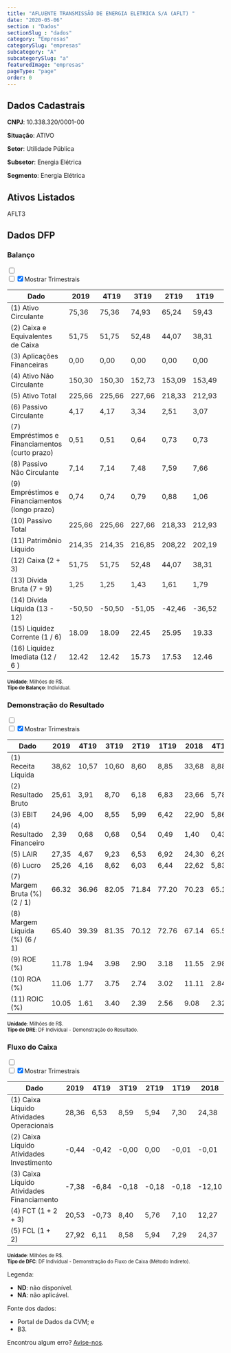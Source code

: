 ```yaml
---  
title: "AFLUENTE TRANSMISSÃO DE ENERGIA ELETRICA S/A (AFLT) "  
date: "2020-05-06"  
section : "Dados"  
sectionSlug : "dados"  
category: "Empresas"  
categorySlug: "empresas"  
subcategory: "A"  
subcategorySlug: "a"  
featuredImage: "empresas"  
pageType: "page"  
order: 0  
---
```



## Dados Cadastrais


**CNPJ**: 10.338.320/0001-00

**Situação**: ATIVO

**Setor**: Utilidade Pública

**Subsetor**: Energia Elétrica

**Segmento**: Energia Elétrica


## Ativos Listados


AFLT3 


## Dados DFP

### Balanço
  
<input type='checkbox' class='toggleCommand' id='toggleBalanco' name='toggleBalanco'>  
<div class='filter-group-balanco'>  
<div class='check_button_balanco'>  
<label for='toggleBalanco'>  
<input type='checkbox' data-filter-col='trimBalanco'><input type='checkbox' data-filter-col='trimBalanco' checked><span>Mostrar Trimestrais</span>  
</label>  
</div>  
</div>  
<div class='overflow balancoTableWrapper'>  
<table class='balancoTable'>  
<thead>  
<tr>  
<th class='dataHeader fixedLeftColumn'>Dado</th>  
<th>2019</th>  
<th class='trimHeader' data-col='trimBalanco'>4T19</th>  
<th class='trimHeader' data-col='trimBalanco'>3T19</th>  
<th class='trimHeader' data-col='trimBalanco'>2T19</th>  
<th class='trimHeader' data-col='trimBalanco'>1T19</th>  
<th>2018</th>  
<th class='trimHeader' data-col='trimBalanco'>4T18</th>  
<th class='trimHeader' data-col='trimBalanco'>3T18</th>  
<th class='trimHeader' data-col='trimBalanco'>2T18</th>  
<th class='trimHeader' data-col='trimBalanco'>1T18</th>  
<th>2017</th>  
<th class='trimHeader' data-col='trimBalanco'>4T17</th>  
<th class='trimHeader' data-col='trimBalanco'>3T17</th>  
<th class='trimHeader' data-col='trimBalanco'>2T17</th>  
<th class='trimHeader' data-col='trimBalanco'>1T17</th>  
<th>2016</th>  
<th class='trimHeader' data-col='trimBalanco'>4T16</th>  
<th class='trimHeader' data-col='trimBalanco'>3T16</th>  
<th class='trimHeader' data-col='trimBalanco'>2T16</th>  
<th class='trimHeader' data-col='trimBalanco'>1T16</th>  
<th>2015</th>  
<th class='trimHeader' data-col='trimBalanco'>4T15</th>  
<th class='trimHeader' data-col='trimBalanco'>3T15</th>  
<th class='trimHeader' data-col='trimBalanco'>2T15</th>  
<th class='trimHeader' data-col='trimBalanco'>1T15</th>  
<th>2014</th>  
<th class='trimHeader' data-col='trimBalanco'>4T14</th>  
<th class='trimHeader' data-col='trimBalanco'>3T14</th>  
<th class='trimHeader' data-col='trimBalanco'>2T14</th>  
<th class='trimHeader' data-col='trimBalanco'>1T14</th>  
<th>2013</th>  
<th class='trimHeader' data-col='trimBalanco'>4T13</th>  
<th class='trimHeader' data-col='trimBalanco'>3T13</th>  
<th class='trimHeader' data-col='trimBalanco'>2T13</th>  
<th class='trimHeader' data-col='trimBalanco'>1T13</th>  
<th>2012</th>  
<th class='trimHeader' data-col='trimBalanco'>4T12</th>  
<th class='trimHeader' data-col='trimBalanco'>3T12</th>  
<th class='trimHeader' data-col='trimBalanco'>2T12</th>  
<th class='trimHeader' data-col='trimBalanco'>1T12</th>  
<th>2011</th>  
<th class='trimHeader' data-col='trimBalanco'>4T11</th>  
<th class='trimHeader' data-col='trimBalanco'>3T11</th>  
<th class='trimHeader' data-col='trimBalanco'>2T11</th>  
<th class='trimHeader' data-col='trimBalanco'>1T11</th>  
<th>2010</th>  
<th class='trimHeader' data-col='trimBalanco'>4T10</th>  
<th class='trimHeader' data-col='trimBalanco'>3T10</th>  
<th class='trimHeader' data-col='trimBalanco'>2T10</th>  
<th class='trimHeader' data-col='trimBalanco'>1T10</th>  
<th>2009</th>  
<th class='trimHeader' data-col='trimBalanco'>4T09</th>  
<th class='trimHeader' data-col='trimBalanco'>3T09</th>  
<th class='trimHeader' data-col='trimBalanco'>2T09</th>  
<th class='trimHeader' data-col='trimBalanco'>1T09</th>  
</tr>  
</thead>  
<tbody>  
<tr class='trContaAtivo'>  
<td class='leftAlignCell rowDescription fixedLeftColumn'>(1) Ativo Circulante</td>  
<td>75,36</td>  
<td data-col='trimBalanco' class='trimData'>75,36</td>  
<td data-col='trimBalanco' class='trimData'>74,93</td>  
<td data-col='trimBalanco' class='trimData'>65,24</td>  
<td data-col='trimBalanco' class='trimData'>59,43</td>  
<td>52,35</td>  
<td data-col='trimBalanco' class='trimData'>52,35</td>  
<td data-col='trimBalanco' class='trimData'>52,35</td>  
<td data-col='trimBalanco' class='trimData'>52,35</td>  
<td data-col='trimBalanco' class='trimData'>56,84</td>  
<td>53,09</td>  
<td data-col='trimBalanco' class='trimData'>53,09</td>  
<td data-col='trimBalanco' class='trimData'>48,26</td>  
<td data-col='trimBalanco' class='trimData'>50,53</td>  
<td data-col='trimBalanco' class='trimData'>76,58</td>  
<td>68,88</td>  
<td data-col='trimBalanco' class='trimData'>68,88</td>  
<td data-col='trimBalanco' class='trimData'>68,88</td>  
<td data-col='trimBalanco' class='trimData'>67,75</td>  
<td data-col='trimBalanco' class='trimData'>68,88</td>  
<td>74,00</td>  
<td data-col='trimBalanco' class='trimData'>74,00</td>  
<td data-col='trimBalanco' class='trimData'>72,75</td>  
<td data-col='trimBalanco' class='trimData'>65,46</td>  
<td data-col='trimBalanco' class='trimData'>67,16</td>  
<td>61,52</td>  
<td data-col='trimBalanco' class='trimData'>61,52</td>  
<td data-col='trimBalanco' class='trimData'>68,71</td>  
<td data-col='trimBalanco' class='trimData'>59,06</td>  
<td data-col='trimBalanco' class='trimData'>64,23</td>  
<td>59,64</td>  
<td data-col='trimBalanco' class='trimData'>59,64</td>  
<td data-col='trimBalanco' class='trimData'>61,06</td>  
<td data-col='trimBalanco' class='trimData'>65,50</td>  
<td data-col='trimBalanco' class='trimData'>77,77</td>  
<td>76,83</td>  
<td data-col='trimBalanco' class='trimData'>76,83</td>  
<td data-col='trimBalanco' class='trimData'>71,30</td>  
<td data-col='trimBalanco' class='trimData'>61,35</td>  
<td data-col='trimBalanco' class='trimData'>76,25</td>  
<td>70,20</td>  
<td data-col='trimBalanco' class='trimData'>70,74</td>  
<td data-col='trimBalanco' class='trimData'>67,96</td>  
<td data-col='trimBalanco' class='trimData'>61,98</td>  
<td data-col='trimBalanco' class='trimData'>74,71</td>  
<td>67,62</td>  
<td data-col='trimBalanco' class='trimData'>67,62</td>  
<td data-col='trimBalanco' class='trimData'>67,62</td>  
<td data-col='trimBalanco' class='trimData'>67,62</td>  
<td data-col='trimBalanco' class='trimData'>67,62</td>  
<td>59,23</td>  
<td data-col='trimBalanco' class='trimData'>59,23</td>  
<td data-col='trimBalanco' class='trimData'>ND</td>  
<td data-col='trimBalanco' class='trimData'>ND</td>  
<td data-col='trimBalanco' class='trimData'>ND</td>  
</tr>  
<tr class='trContaAtivo'>  
<td class='leftAlignCell rowDescription fixedLeftColumn'>(2) Caixa e Equivalentes de Caixa</td>  
<td>51,75</td>  
<td data-col='trimBalanco' class='trimData'>51,75</td>  
<td data-col='trimBalanco' class='trimData'>52,48</td>  
<td data-col='trimBalanco' class='trimData'>44,07</td>  
<td data-col='trimBalanco' class='trimData'>38,31</td>  
<td>31,21</td>  
<td data-col='trimBalanco' class='trimData'>31,21</td>  
<td data-col='trimBalanco' class='trimData'>31,21</td>  
<td data-col='trimBalanco' class='trimData'>31,21</td>  
<td data-col='trimBalanco' class='trimData'>25,19</td>  
<td>18,95</td>  
<td data-col='trimBalanco' class='trimData'>18,95</td>  
<td data-col='trimBalanco' class='trimData'>14,26</td>  
<td data-col='trimBalanco' class='trimData'>0,03</td>  
<td data-col='trimBalanco' class='trimData'>42,79</td>  
<td>35,31</td>  
<td data-col='trimBalanco' class='trimData'>35,31</td>  
<td data-col='trimBalanco' class='trimData'>0,05</td>  
<td data-col='trimBalanco' class='trimData'>35,59</td>  
<td data-col='trimBalanco' class='trimData'>35,31</td>  
<td>42,26</td>  
<td data-col='trimBalanco' class='trimData'>42,26</td>  
<td data-col='trimBalanco' class='trimData'>40,86</td>  
<td data-col='trimBalanco' class='trimData'>34,51</td>  
<td data-col='trimBalanco' class='trimData'>35,51</td>  
<td>29,28</td>  
<td data-col='trimBalanco' class='trimData'>29,28</td>  
<td data-col='trimBalanco' class='trimData'>36,19</td>  
<td data-col='trimBalanco' class='trimData'>28,49</td>  
<td data-col='trimBalanco' class='trimData'>33,42</td>  
<td>29,01</td>  
<td data-col='trimBalanco' class='trimData'>29,01</td>  
<td data-col='trimBalanco' class='trimData'>23,51</td>  
<td data-col='trimBalanco' class='trimData'>28,13</td>  
<td data-col='trimBalanco' class='trimData'>40,96</td>  
<td>36,98</td>  
<td data-col='trimBalanco' class='trimData'>36,98</td>  
<td data-col='trimBalanco' class='trimData'>35,76</td>  
<td data-col='trimBalanco' class='trimData'>25,68</td>  
<td data-col='trimBalanco' class='trimData'>27,28</td>  
<td>34,73</td>  
<td data-col='trimBalanco' class='trimData'>0,07</td>  
<td data-col='trimBalanco' class='trimData'>34,31</td>  
<td data-col='trimBalanco' class='trimData'>29,17</td>  
<td data-col='trimBalanco' class='trimData'>43,52</td>  
<td>0,06</td>  
<td data-col='trimBalanco' class='trimData'>37,22</td>  
<td data-col='trimBalanco' class='trimData'>37,22</td>  
<td data-col='trimBalanco' class='trimData'>37,22</td>  
<td data-col='trimBalanco' class='trimData'>37,22</td>  
<td>28,01</td>  
<td data-col='trimBalanco' class='trimData'>28,01</td>  
<td data-col='trimBalanco' class='trimData'>ND</td>  
<td data-col='trimBalanco' class='trimData'>ND</td>  
<td data-col='trimBalanco' class='trimData'>ND</td>  
</tr>  
<tr class='trContaAtivo'>  
<td class='leftAlignCell rowDescription fixedLeftColumn'>(3) Aplicações Financeiras</td>  
<td>0,00</td>  
<td data-col='trimBalanco' class='trimData'>0,00</td>  
<td data-col='trimBalanco' class='trimData'>0,00</td>  
<td data-col='trimBalanco' class='trimData'>0,00</td>  
<td data-col='trimBalanco' class='trimData'>0,00</td>  
<td>0,00</td>  
<td data-col='trimBalanco' class='trimData'>0,00</td>  
<td data-col='trimBalanco' class='trimData'>0,00</td>  
<td data-col='trimBalanco' class='trimData'>0,00</td>  
<td data-col='trimBalanco' class='trimData'>0,00</td>  
<td>0,00</td>  
<td data-col='trimBalanco' class='trimData'>0,00</td>  
<td data-col='trimBalanco' class='trimData'>0,00</td>  
<td data-col='trimBalanco' class='trimData'>16,38</td>  
<td data-col='trimBalanco' class='trimData'>0,38</td>  
<td>0,47</td>  
<td data-col='trimBalanco' class='trimData'>0,47</td>  
<td data-col='trimBalanco' class='trimData'>35,72</td>  
<td data-col='trimBalanco' class='trimData'>0,16</td>  
<td data-col='trimBalanco' class='trimData'>0,47</td>  
<td>0,00</td>  
<td data-col='trimBalanco' class='trimData'>0,00</td>  
<td data-col='trimBalanco' class='trimData'>0,00</td>  
<td data-col='trimBalanco' class='trimData'>0,00</td>  
<td data-col='trimBalanco' class='trimData'>0,00</td>  
<td>0,00</td>  
<td data-col='trimBalanco' class='trimData'>0,00</td>  
<td data-col='trimBalanco' class='trimData'>0,01</td>  
<td data-col='trimBalanco' class='trimData'>0,01</td>  
<td data-col='trimBalanco' class='trimData'>0,05</td>  
<td>0,03</td>  
<td data-col='trimBalanco' class='trimData'>0,03</td>  
<td data-col='trimBalanco' class='trimData'>1,82</td>  
<td data-col='trimBalanco' class='trimData'>1,89</td>  
<td data-col='trimBalanco' class='trimData'>1,91</td>  
<td>0,02</td>  
<td data-col='trimBalanco' class='trimData'>0,02</td>  
<td data-col='trimBalanco' class='trimData'>2,92</td>  
<td data-col='trimBalanco' class='trimData'>2,73</td>  
<td data-col='trimBalanco' class='trimData'>16,37</td>  
<td>2,67</td>  
<td data-col='trimBalanco' class='trimData'>37,34</td>  
<td data-col='trimBalanco' class='trimData'>0,00</td>  
<td data-col='trimBalanco' class='trimData'>0,00</td>  
<td data-col='trimBalanco' class='trimData'>0,00</td>  
<td>37,16</td>  
<td data-col='trimBalanco' class='trimData'>0,00</td>  
<td data-col='trimBalanco' class='trimData'>0,00</td>  
<td data-col='trimBalanco' class='trimData'>0,00</td>  
<td data-col='trimBalanco' class='trimData'>0,00</td>  
<td>0,00</td>  
<td data-col='trimBalanco' class='trimData'>0,00</td>  
<td data-col='trimBalanco' class='trimData'>ND</td>  
<td data-col='trimBalanco' class='trimData'>ND</td>  
<td data-col='trimBalanco' class='trimData'>ND</td>  
</tr>  
<tr class='trContaAtivo'>  
<td class='leftAlignCell rowDescription fixedLeftColumn'>(4) Ativo Não Circulante</td>  
<td>150,30</td>  
<td data-col='trimBalanco' class='trimData'>150,30</td>  
<td data-col='trimBalanco' class='trimData'>152,73</td>  
<td data-col='trimBalanco' class='trimData'>153,09</td>  
<td data-col='trimBalanco' class='trimData'>153,49</td>  
<td>153,85</td>  
<td data-col='trimBalanco' class='trimData'>153,85</td>  
<td data-col='trimBalanco' class='trimData'>153,85</td>  
<td data-col='trimBalanco' class='trimData'>153,85</td>  
<td data-col='trimBalanco' class='trimData'>1,68</td>  
<td>1,71</td>  
<td data-col='trimBalanco' class='trimData'>1,71</td>  
<td data-col='trimBalanco' class='trimData'>4,24</td>  
<td data-col='trimBalanco' class='trimData'>7,26</td>  
<td data-col='trimBalanco' class='trimData'>16,41</td>  
<td>18,73</td>  
<td data-col='trimBalanco' class='trimData'>18,73</td>  
<td data-col='trimBalanco' class='trimData'>18,73</td>  
<td data-col='trimBalanco' class='trimData'>16,02</td>  
<td data-col='trimBalanco' class='trimData'>18,73</td>  
<td>15,37</td>  
<td data-col='trimBalanco' class='trimData'>15,37</td>  
<td data-col='trimBalanco' class='trimData'>13,86</td>  
<td data-col='trimBalanco' class='trimData'>18,90</td>  
<td data-col='trimBalanco' class='trimData'>20,85</td>  
<td>22,39</td>  
<td data-col='trimBalanco' class='trimData'>22,39</td>  
<td data-col='trimBalanco' class='trimData'>21,92</td>  
<td data-col='trimBalanco' class='trimData'>27,63</td>  
<td data-col='trimBalanco' class='trimData'>22,72</td>  
<td>23,77</td>  
<td data-col='trimBalanco' class='trimData'>23,77</td>  
<td data-col='trimBalanco' class='trimData'>17,13</td>  
<td data-col='trimBalanco' class='trimData'>16,63</td>  
<td data-col='trimBalanco' class='trimData'>17,14</td>  
<td>16,38</td>  
<td data-col='trimBalanco' class='trimData'>16,38</td>  
<td data-col='trimBalanco' class='trimData'>15,46</td>  
<td data-col='trimBalanco' class='trimData'>20,92</td>  
<td data-col='trimBalanco' class='trimData'>21,72</td>  
<td>21,87</td>  
<td data-col='trimBalanco' class='trimData'>21,87</td>  
<td data-col='trimBalanco' class='trimData'>18,49</td>  
<td data-col='trimBalanco' class='trimData'>19,14</td>  
<td data-col='trimBalanco' class='trimData'>17,57</td>  
<td>17,36</td>  
<td data-col='trimBalanco' class='trimData'>17,36</td>  
<td data-col='trimBalanco' class='trimData'>17,36</td>  
<td data-col='trimBalanco' class='trimData'>17,36</td>  
<td data-col='trimBalanco' class='trimData'>17,36</td>  
<td>12,21</td>  
<td data-col='trimBalanco' class='trimData'>12,21</td>  
<td data-col='trimBalanco' class='trimData'>ND</td>  
<td data-col='trimBalanco' class='trimData'>ND</td>  
<td data-col='trimBalanco' class='trimData'>ND</td>  
</tr>  
<tr class='trContaAtivo'>  
<td class='leftAlignCell rowDescription fixedLeftColumn'>(5) Ativo Total</td>  
<td>225,66</td>  
<td data-col='trimBalanco' class='trimData'>225,66</td>  
<td data-col='trimBalanco' class='trimData'>227,66</td>  
<td data-col='trimBalanco' class='trimData'>218,33</td>  
<td data-col='trimBalanco' class='trimData'>212,93</td>  
<td>206,20</td>  
<td data-col='trimBalanco' class='trimData'>206,20</td>  
<td data-col='trimBalanco' class='trimData'>206,20</td>  
<td data-col='trimBalanco' class='trimData'>206,20</td>  
<td data-col='trimBalanco' class='trimData'>58,52</td>  
<td>54,79</td>  
<td data-col='trimBalanco' class='trimData'>54,79</td>  
<td data-col='trimBalanco' class='trimData'>52,50</td>  
<td data-col='trimBalanco' class='trimData'>57,80</td>  
<td data-col='trimBalanco' class='trimData'>93,00</td>  
<td>87,62</td>  
<td data-col='trimBalanco' class='trimData'>87,62</td>  
<td data-col='trimBalanco' class='trimData'>87,62</td>  
<td data-col='trimBalanco' class='trimData'>83,77</td>  
<td data-col='trimBalanco' class='trimData'>87,62</td>  
<td>89,37</td>  
<td data-col='trimBalanco' class='trimData'>89,37</td>  
<td data-col='trimBalanco' class='trimData'>86,61</td>  
<td data-col='trimBalanco' class='trimData'>84,36</td>  
<td data-col='trimBalanco' class='trimData'>88,01</td>  
<td>83,91</td>  
<td data-col='trimBalanco' class='trimData'>83,91</td>  
<td data-col='trimBalanco' class='trimData'>90,63</td>  
<td data-col='trimBalanco' class='trimData'>86,69</td>  
<td data-col='trimBalanco' class='trimData'>86,95</td>  
<td>83,40</td>  
<td data-col='trimBalanco' class='trimData'>83,40</td>  
<td data-col='trimBalanco' class='trimData'>78,19</td>  
<td data-col='trimBalanco' class='trimData'>82,13</td>  
<td data-col='trimBalanco' class='trimData'>94,91</td>  
<td>93,21</td>  
<td data-col='trimBalanco' class='trimData'>93,21</td>  
<td data-col='trimBalanco' class='trimData'>86,75</td>  
<td data-col='trimBalanco' class='trimData'>82,28</td>  
<td data-col='trimBalanco' class='trimData'>97,97</td>  
<td>92,07</td>  
<td data-col='trimBalanco' class='trimData'>92,60</td>  
<td data-col='trimBalanco' class='trimData'>86,45</td>  
<td data-col='trimBalanco' class='trimData'>81,13</td>  
<td data-col='trimBalanco' class='trimData'>92,28</td>  
<td>84,98</td>  
<td data-col='trimBalanco' class='trimData'>84,98</td>  
<td data-col='trimBalanco' class='trimData'>84,98</td>  
<td data-col='trimBalanco' class='trimData'>84,98</td>  
<td data-col='trimBalanco' class='trimData'>84,98</td>  
<td>71,44</td>  
<td data-col='trimBalanco' class='trimData'>71,44</td>  
<td data-col='trimBalanco' class='trimData'>ND</td>  
<td data-col='trimBalanco' class='trimData'>ND</td>  
<td data-col='trimBalanco' class='trimData'>ND</td>  
</tr>  
<tr class='trContaPassivo'>  
<td class='leftAlignCell rowDescription fixedLeftColumn'>(6) Passivo Circulante</td>  
<td>4,17</td>  
<td data-col='trimBalanco' class='trimData'>4,17</td>  
<td data-col='trimBalanco' class='trimData'>3,34</td>  
<td data-col='trimBalanco' class='trimData'>2,51</td>  
<td data-col='trimBalanco' class='trimData'>3,07</td>  
<td>2,66</td>  
<td data-col='trimBalanco' class='trimData'>2,66</td>  
<td data-col='trimBalanco' class='trimData'>2,66</td>  
<td data-col='trimBalanco' class='trimData'>2,66</td>  
<td data-col='trimBalanco' class='trimData'>8,07</td>  
<td>2,46</td>  
<td data-col='trimBalanco' class='trimData'>2,46</td>  
<td data-col='trimBalanco' class='trimData'>2,33</td>  
<td data-col='trimBalanco' class='trimData'>2,52</td>  
<td data-col='trimBalanco' class='trimData'>33,51</td>  
<td>3,96</td>  
<td data-col='trimBalanco' class='trimData'>3,96</td>  
<td data-col='trimBalanco' class='trimData'>3,96</td>  
<td data-col='trimBalanco' class='trimData'>3,24</td>  
<td data-col='trimBalanco' class='trimData'>3,96</td>  
<td>7,07</td>  
<td data-col='trimBalanco' class='trimData'>7,07</td>  
<td data-col='trimBalanco' class='trimData'>3,26</td>  
<td data-col='trimBalanco' class='trimData'>2,43</td>  
<td data-col='trimBalanco' class='trimData'>3,17</td>  
<td>3,07</td>  
<td data-col='trimBalanco' class='trimData'>3,07</td>  
<td data-col='trimBalanco' class='trimData'>12,43</td>  
<td data-col='trimBalanco' class='trimData'>9,17</td>  
<td data-col='trimBalanco' class='trimData'>2,18</td>  
<td>2,82</td>  
<td data-col='trimBalanco' class='trimData'>2,82</td>  
<td data-col='trimBalanco' class='trimData'>2,19</td>  
<td data-col='trimBalanco' class='trimData'>2,09</td>  
<td data-col='trimBalanco' class='trimData'>7,26</td>  
<td>9,99</td>  
<td data-col='trimBalanco' class='trimData'>9,99</td>  
<td data-col='trimBalanco' class='trimData'>2,67</td>  
<td data-col='trimBalanco' class='trimData'>2,71</td>  
<td data-col='trimBalanco' class='trimData'>7,78</td>  
<td>6,75</td>  
<td data-col='trimBalanco' class='trimData'>7,29</td>  
<td data-col='trimBalanco' class='trimData'>2,06</td>  
<td data-col='trimBalanco' class='trimData'>1,61</td>  
<td data-col='trimBalanco' class='trimData'>6,29</td>  
<td>8,61</td>  
<td data-col='trimBalanco' class='trimData'>8,61</td>  
<td data-col='trimBalanco' class='trimData'>8,61</td>  
<td data-col='trimBalanco' class='trimData'>8,61</td>  
<td data-col='trimBalanco' class='trimData'>8,61</td>  
<td>1,70</td>  
<td data-col='trimBalanco' class='trimData'>1,70</td>  
<td data-col='trimBalanco' class='trimData'>ND</td>  
<td data-col='trimBalanco' class='trimData'>ND</td>  
<td data-col='trimBalanco' class='trimData'>ND</td>  
</tr>  
<tr class='trContaPassivo'>  
<td class='leftAlignCell rowDescription fixedLeftColumn'>(7) Empréstimos e Financiamentos (curto prazo)</td>  
<td>0,51</td>  
<td data-col='trimBalanco' class='trimData'>0,51</td>  
<td data-col='trimBalanco' class='trimData'>0,64</td>  
<td data-col='trimBalanco' class='trimData'>0,73</td>  
<td data-col='trimBalanco' class='trimData'>0,73</td>  
<td>0,73</td>  
<td data-col='trimBalanco' class='trimData'>0,73</td>  
<td data-col='trimBalanco' class='trimData'>0,73</td>  
<td data-col='trimBalanco' class='trimData'>0,73</td>  
<td data-col='trimBalanco' class='trimData'>0,73</td>  
<td>0,73</td>  
<td data-col='trimBalanco' class='trimData'>0,73</td>  
<td data-col='trimBalanco' class='trimData'>0,73</td>  
<td data-col='trimBalanco' class='trimData'>0,73</td>  
<td data-col='trimBalanco' class='trimData'>0,73</td>  
<td>0,73</td>  
<td data-col='trimBalanco' class='trimData'>0,73</td>  
<td data-col='trimBalanco' class='trimData'>0,73</td>  
<td data-col='trimBalanco' class='trimData'>0,71</td>  
<td data-col='trimBalanco' class='trimData'>0,73</td>  
<td>0,61</td>  
<td data-col='trimBalanco' class='trimData'>0,61</td>  
<td data-col='trimBalanco' class='trimData'>0,56</td>  
<td data-col='trimBalanco' class='trimData'>0,54</td>  
<td data-col='trimBalanco' class='trimData'>0,54</td>  
<td>0,54</td>  
<td data-col='trimBalanco' class='trimData'>0,54</td>  
<td data-col='trimBalanco' class='trimData'>0,54</td>  
<td data-col='trimBalanco' class='trimData'>0,53</td>  
<td data-col='trimBalanco' class='trimData'>0,53</td>  
<td>0,53</td>  
<td data-col='trimBalanco' class='trimData'>0,53</td>  
<td data-col='trimBalanco' class='trimData'>0,53</td>  
<td data-col='trimBalanco' class='trimData'>0,53</td>  
<td data-col='trimBalanco' class='trimData'>0,53</td>  
<td>0,53</td>  
<td data-col='trimBalanco' class='trimData'>0,53</td>  
<td data-col='trimBalanco' class='trimData'>0,53</td>  
<td data-col='trimBalanco' class='trimData'>0,52</td>  
<td data-col='trimBalanco' class='trimData'>0,39</td>  
<td>0,26</td>  
<td data-col='trimBalanco' class='trimData'>0,26</td>  
<td data-col='trimBalanco' class='trimData'>0,13</td>  
<td data-col='trimBalanco' class='trimData'>0,04</td>  
<td data-col='trimBalanco' class='trimData'>0,04</td>  
<td>0,00</td>  
<td data-col='trimBalanco' class='trimData'>0,00</td>  
<td data-col='trimBalanco' class='trimData'>0,00</td>  
<td data-col='trimBalanco' class='trimData'>0,00</td>  
<td data-col='trimBalanco' class='trimData'>0,00</td>  
<td>0,00</td>  
<td data-col='trimBalanco' class='trimData'>0,00</td>  
<td data-col='trimBalanco' class='trimData'>ND</td>  
<td data-col='trimBalanco' class='trimData'>ND</td>  
<td data-col='trimBalanco' class='trimData'>ND</td>  
</tr>  
<tr class='trContaPassivo'>  
<td class='leftAlignCell rowDescription fixedLeftColumn'>(8) Passivo Não Circulante</td>  
<td>7,14</td>  
<td data-col='trimBalanco' class='trimData'>7,14</td>  
<td data-col='trimBalanco' class='trimData'>7,48</td>  
<td data-col='trimBalanco' class='trimData'>7,59</td>  
<td data-col='trimBalanco' class='trimData'>7,66</td>  
<td>7,79</td>  
<td data-col='trimBalanco' class='trimData'>7,79</td>  
<td data-col='trimBalanco' class='trimData'>7,79</td>  
<td data-col='trimBalanco' class='trimData'>7,79</td>  
<td data-col='trimBalanco' class='trimData'>7,43</td>  
<td>7,40</td>  
<td data-col='trimBalanco' class='trimData'>7,40</td>  
<td data-col='trimBalanco' class='trimData'>7,43</td>  
<td data-col='trimBalanco' class='trimData'>7,43</td>  
<td data-col='trimBalanco' class='trimData'>7,43</td>  
<td>7,45</td>  
<td data-col='trimBalanco' class='trimData'>7,45</td>  
<td data-col='trimBalanco' class='trimData'>7,45</td>  
<td data-col='trimBalanco' class='trimData'>3,61</td>  
<td data-col='trimBalanco' class='trimData'>7,45</td>  
<td>3,89</td>  
<td data-col='trimBalanco' class='trimData'>3,89</td>  
<td data-col='trimBalanco' class='trimData'>4,02</td>  
<td data-col='trimBalanco' class='trimData'>4,12</td>  
<td data-col='trimBalanco' class='trimData'>3,97</td>  
<td>4,19</td>  
<td data-col='trimBalanco' class='trimData'>4,19</td>  
<td data-col='trimBalanco' class='trimData'>4,29</td>  
<td data-col='trimBalanco' class='trimData'>2,78</td>  
<td data-col='trimBalanco' class='trimData'>2,90</td>  
<td>3,08</td>  
<td data-col='trimBalanco' class='trimData'>3,08</td>  
<td data-col='trimBalanco' class='trimData'>3,22</td>  
<td data-col='trimBalanco' class='trimData'>3,25</td>  
<td data-col='trimBalanco' class='trimData'>3,38</td>  
<td>3,55</td>  
<td data-col='trimBalanco' class='trimData'>3,55</td>  
<td data-col='trimBalanco' class='trimData'>3,69</td>  
<td data-col='trimBalanco' class='trimData'>3,81</td>  
<td data-col='trimBalanco' class='trimData'>3,93</td>  
<td>4,06</td>  
<td data-col='trimBalanco' class='trimData'>4,06</td>  
<td data-col='trimBalanco' class='trimData'>4,21</td>  
<td data-col='trimBalanco' class='trimData'>4,27</td>  
<td data-col='trimBalanco' class='trimData'>4,25</td>  
<td>0,02</td>  
<td data-col='trimBalanco' class='trimData'>0,02</td>  
<td data-col='trimBalanco' class='trimData'>0,02</td>  
<td data-col='trimBalanco' class='trimData'>0,02</td>  
<td data-col='trimBalanco' class='trimData'>0,02</td>  
<td>0,01</td>  
<td data-col='trimBalanco' class='trimData'>0,01</td>  
<td data-col='trimBalanco' class='trimData'>ND</td>  
<td data-col='trimBalanco' class='trimData'>ND</td>  
<td data-col='trimBalanco' class='trimData'>ND</td>  
</tr>  
<tr class='trContaPassivo'>  
<td class='leftAlignCell rowDescription fixedLeftColumn'>(9) Empréstimos e Financiamentos (longo prazo)</td>  
<td>0,74</td>  
<td data-col='trimBalanco' class='trimData'>0,74</td>  
<td data-col='trimBalanco' class='trimData'>0,79</td>  
<td data-col='trimBalanco' class='trimData'>0,88</td>  
<td data-col='trimBalanco' class='trimData'>1,06</td>  
<td>1,25</td>  
<td data-col='trimBalanco' class='trimData'>1,25</td>  
<td data-col='trimBalanco' class='trimData'>1,25</td>  
<td data-col='trimBalanco' class='trimData'>1,25</td>  
<td data-col='trimBalanco' class='trimData'>1,79</td>  
<td>1,97</td>  
<td data-col='trimBalanco' class='trimData'>1,97</td>  
<td data-col='trimBalanco' class='trimData'>2,15</td>  
<td data-col='trimBalanco' class='trimData'>2,33</td>  
<td data-col='trimBalanco' class='trimData'>2,52</td>  
<td>2,70</td>  
<td data-col='trimBalanco' class='trimData'>2,70</td>  
<td data-col='trimBalanco' class='trimData'>2,70</td>  
<td data-col='trimBalanco' class='trimData'>3,06</td>  
<td data-col='trimBalanco' class='trimData'>2,70</td>  
<td>3,43</td>  
<td data-col='trimBalanco' class='trimData'>3,43</td>  
<td data-col='trimBalanco' class='trimData'>3,61</td>  
<td data-col='trimBalanco' class='trimData'>3,76</td>  
<td data-col='trimBalanco' class='trimData'>3,89</td>  
<td>4,02</td>  
<td data-col='trimBalanco' class='trimData'>4,02</td>  
<td data-col='trimBalanco' class='trimData'>4,15</td>  
<td data-col='trimBalanco' class='trimData'>2,68</td>  
<td data-col='trimBalanco' class='trimData'>2,81</td>  
<td>2,94</td>  
<td data-col='trimBalanco' class='trimData'>2,94</td>  
<td data-col='trimBalanco' class='trimData'>3,07</td>  
<td data-col='trimBalanco' class='trimData'>3,20</td>  
<td data-col='trimBalanco' class='trimData'>3,33</td>  
<td>3,46</td>  
<td data-col='trimBalanco' class='trimData'>3,46</td>  
<td data-col='trimBalanco' class='trimData'>3,60</td>  
<td data-col='trimBalanco' class='trimData'>3,73</td>  
<td data-col='trimBalanco' class='trimData'>3,86</td>  
<td>3,99</td>  
<td data-col='trimBalanco' class='trimData'>3,99</td>  
<td data-col='trimBalanco' class='trimData'>4,12</td>  
<td data-col='trimBalanco' class='trimData'>4,21</td>  
<td data-col='trimBalanco' class='trimData'>4,21</td>  
<td>0,00</td>  
<td data-col='trimBalanco' class='trimData'>0,00</td>  
<td data-col='trimBalanco' class='trimData'>0,00</td>  
<td data-col='trimBalanco' class='trimData'>0,00</td>  
<td data-col='trimBalanco' class='trimData'>0,00</td>  
<td>0,00</td>  
<td data-col='trimBalanco' class='trimData'>0,00</td>  
<td data-col='trimBalanco' class='trimData'>ND</td>  
<td data-col='trimBalanco' class='trimData'>ND</td>  
<td data-col='trimBalanco' class='trimData'>ND</td>  
</tr>  
<tr class='trContaPassivo'>  
<td class='leftAlignCell rowDescription fixedLeftColumn'>(10) Passivo Total</td>  
<td>225,66</td>  
<td data-col='trimBalanco' class='trimData'>225,66</td>  
<td data-col='trimBalanco' class='trimData'>227,66</td>  
<td data-col='trimBalanco' class='trimData'>218,33</td>  
<td data-col='trimBalanco' class='trimData'>212,93</td>  
<td>206,20</td>  
<td data-col='trimBalanco' class='trimData'>206,20</td>  
<td data-col='trimBalanco' class='trimData'>206,20</td>  
<td data-col='trimBalanco' class='trimData'>206,20</td>  
<td data-col='trimBalanco' class='trimData'>58,52</td>  
<td>54,79</td>  
<td data-col='trimBalanco' class='trimData'>54,79</td>  
<td data-col='trimBalanco' class='trimData'>52,50</td>  
<td data-col='trimBalanco' class='trimData'>57,80</td>  
<td data-col='trimBalanco' class='trimData'>93,00</td>  
<td>87,62</td>  
<td data-col='trimBalanco' class='trimData'>87,62</td>  
<td data-col='trimBalanco' class='trimData'>87,62</td>  
<td data-col='trimBalanco' class='trimData'>83,77</td>  
<td data-col='trimBalanco' class='trimData'>87,62</td>  
<td>89,37</td>  
<td data-col='trimBalanco' class='trimData'>89,37</td>  
<td data-col='trimBalanco' class='trimData'>86,61</td>  
<td data-col='trimBalanco' class='trimData'>84,36</td>  
<td data-col='trimBalanco' class='trimData'>88,01</td>  
<td>83,91</td>  
<td data-col='trimBalanco' class='trimData'>83,91</td>  
<td data-col='trimBalanco' class='trimData'>90,63</td>  
<td data-col='trimBalanco' class='trimData'>86,69</td>  
<td data-col='trimBalanco' class='trimData'>86,95</td>  
<td>83,40</td>  
<td data-col='trimBalanco' class='trimData'>83,40</td>  
<td data-col='trimBalanco' class='trimData'>78,19</td>  
<td data-col='trimBalanco' class='trimData'>82,13</td>  
<td data-col='trimBalanco' class='trimData'>94,91</td>  
<td>93,21</td>  
<td data-col='trimBalanco' class='trimData'>93,21</td>  
<td data-col='trimBalanco' class='trimData'>86,75</td>  
<td data-col='trimBalanco' class='trimData'>82,28</td>  
<td data-col='trimBalanco' class='trimData'>97,97</td>  
<td>92,07</td>  
<td data-col='trimBalanco' class='trimData'>92,60</td>  
<td data-col='trimBalanco' class='trimData'>86,45</td>  
<td data-col='trimBalanco' class='trimData'>81,13</td>  
<td data-col='trimBalanco' class='trimData'>92,28</td>  
<td>84,98</td>  
<td data-col='trimBalanco' class='trimData'>84,98</td>  
<td data-col='trimBalanco' class='trimData'>84,98</td>  
<td data-col='trimBalanco' class='trimData'>84,98</td>  
<td data-col='trimBalanco' class='trimData'>84,98</td>  
<td>71,44</td>  
<td data-col='trimBalanco' class='trimData'>71,44</td>  
<td data-col='trimBalanco' class='trimData'>ND</td>  
<td data-col='trimBalanco' class='trimData'>ND</td>  
<td data-col='trimBalanco' class='trimData'>ND</td>  
</tr>  
<tr class='trContaPassivo'>  
<td class='leftAlignCell rowDescription fixedLeftColumn'>(11) Patrimônio Líquido</td>  
<td>214,35</td>  
<td data-col='trimBalanco' class='trimData'>214,35</td>  
<td data-col='trimBalanco' class='trimData'>216,85</td>  
<td data-col='trimBalanco' class='trimData'>208,22</td>  
<td data-col='trimBalanco' class='trimData'>202,19</td>  
<td>195,75</td>  
<td data-col='trimBalanco' class='trimData'>195,75</td>  
<td data-col='trimBalanco' class='trimData'>195,75</td>  
<td data-col='trimBalanco' class='trimData'>195,75</td>  
<td data-col='trimBalanco' class='trimData'>43,02</td>  
<td>44,94</td>  
<td data-col='trimBalanco' class='trimData'>44,94</td>  
<td data-col='trimBalanco' class='trimData'>42,74</td>  
<td data-col='trimBalanco' class='trimData'>47,85</td>  
<td data-col='trimBalanco' class='trimData'>52,06</td>  
<td>76,21</td>  
<td data-col='trimBalanco' class='trimData'>76,21</td>  
<td data-col='trimBalanco' class='trimData'>76,21</td>  
<td data-col='trimBalanco' class='trimData'>76,92</td>  
<td data-col='trimBalanco' class='trimData'>76,21</td>  
<td>78,42</td>  
<td data-col='trimBalanco' class='trimData'>78,42</td>  
<td data-col='trimBalanco' class='trimData'>79,33</td>  
<td data-col='trimBalanco' class='trimData'>77,81</td>  
<td data-col='trimBalanco' class='trimData'>80,86</td>  
<td>76,65</td>  
<td data-col='trimBalanco' class='trimData'>76,65</td>  
<td data-col='trimBalanco' class='trimData'>73,91</td>  
<td data-col='trimBalanco' class='trimData'>74,74</td>  
<td data-col='trimBalanco' class='trimData'>81,88</td>  
<td>77,50</td>  
<td data-col='trimBalanco' class='trimData'>77,50</td>  
<td data-col='trimBalanco' class='trimData'>72,79</td>  
<td data-col='trimBalanco' class='trimData'>76,79</td>  
<td data-col='trimBalanco' class='trimData'>84,27</td>  
<td>79,67</td>  
<td data-col='trimBalanco' class='trimData'>79,67</td>  
<td data-col='trimBalanco' class='trimData'>80,40</td>  
<td data-col='trimBalanco' class='trimData'>75,76</td>  
<td data-col='trimBalanco' class='trimData'>86,26</td>  
<td>81,26</td>  
<td data-col='trimBalanco' class='trimData'>81,26</td>  
<td data-col='trimBalanco' class='trimData'>80,19</td>  
<td data-col='trimBalanco' class='trimData'>75,24</td>  
<td data-col='trimBalanco' class='trimData'>81,73</td>  
<td>76,34</td>  
<td data-col='trimBalanco' class='trimData'>76,34</td>  
<td data-col='trimBalanco' class='trimData'>76,34</td>  
<td data-col='trimBalanco' class='trimData'>76,34</td>  
<td data-col='trimBalanco' class='trimData'>76,34</td>  
<td>69,74</td>  
<td data-col='trimBalanco' class='trimData'>69,74</td>  
<td data-col='trimBalanco' class='trimData'>ND</td>  
<td data-col='trimBalanco' class='trimData'>ND</td>  
<td data-col='trimBalanco' class='trimData'>ND</td>  
</tr>  
<tr>  
<td class='leftAlignCell rowDescription fixedLeftColumn'>(12) Caixa (2 + 3)</td>  
<td class='positiveNumber'>51,75</td>  
<td class='positiveNumber trimData' data-col='trimBalanco'>51,75</td>  
<td class='positiveNumber trimData' data-col='trimBalanco'>52,48</td>  
<td class='positiveNumber trimData' data-col='trimBalanco'>44,07</td>  
<td class='positiveNumber trimData' data-col='trimBalanco'>38,31</td>  
<td class='positiveNumber'>31,21</td>  
<td class='positiveNumber trimData' data-col='trimBalanco'>31,21</td>  
<td class='positiveNumber trimData' data-col='trimBalanco'>31,21</td>  
<td class='positiveNumber trimData' data-col='trimBalanco'>31,21</td>  
<td class='positiveNumber trimData' data-col='trimBalanco'>25,19</td>  
<td class='positiveNumber'>18,95</td>  
<td class='positiveNumber trimData' data-col='trimBalanco'>18,95</td>  
<td class='positiveNumber trimData' data-col='trimBalanco'>14,26</td>  
<td class='positiveNumber trimData' data-col='trimBalanco'>0,03</td>  
<td class='positiveNumber trimData' data-col='trimBalanco'>42,79</td>  
<td class='positiveNumber'>35,77</td>  
<td class='positiveNumber trimData' data-col='trimBalanco'>35,31</td>  
<td class='positiveNumber trimData' data-col='trimBalanco'>0,05</td>  
<td class='positiveNumber trimData' data-col='trimBalanco'>35,59</td>  
<td class='positiveNumber trimData' data-col='trimBalanco'>35,31</td>  
<td class='positiveNumber'>42,26</td>  
<td class='positiveNumber trimData' data-col='trimBalanco'>42,26</td>  
<td class='positiveNumber trimData' data-col='trimBalanco'>40,86</td>  
<td class='positiveNumber trimData' data-col='trimBalanco'>34,51</td>  
<td class='positiveNumber trimData' data-col='trimBalanco'>35,51</td>  
<td class='positiveNumber'>29,28</td>  
<td class='positiveNumber trimData' data-col='trimBalanco'>29,28</td>  
<td class='positiveNumber trimData' data-col='trimBalanco'>36,19</td>  
<td class='positiveNumber trimData' data-col='trimBalanco'>28,49</td>  
<td class='positiveNumber trimData' data-col='trimBalanco'>33,42</td>  
<td class='positiveNumber'>29,04</td>  
<td class='positiveNumber trimData' data-col='trimBalanco'>29,01</td>  
<td class='positiveNumber trimData' data-col='trimBalanco'>23,51</td>  
<td class='positiveNumber trimData' data-col='trimBalanco'>28,13</td>  
<td class='positiveNumber trimData' data-col='trimBalanco'>40,96</td>  
<td class='positiveNumber'>37,00</td>  
<td class='positiveNumber trimData' data-col='trimBalanco'>36,98</td>  
<td class='positiveNumber trimData' data-col='trimBalanco'>35,76</td>  
<td class='positiveNumber trimData' data-col='trimBalanco'>25,68</td>  
<td class='positiveNumber trimData' data-col='trimBalanco'>27,28</td>  
<td class='positiveNumber'>37,40</td>  
<td class='positiveNumber trimData' data-col='trimBalanco'>0,07</td>  
<td class='positiveNumber trimData' data-col='trimBalanco'>34,31</td>  
<td class='positiveNumber trimData' data-col='trimBalanco'>29,17</td>  
<td class='positiveNumber trimData' data-col='trimBalanco'>43,52</td>  
<td class='positiveNumber'>37,22</td>  
<td class='positiveNumber trimData' data-col='trimBalanco'>37,22</td>  
<td class='positiveNumber trimData' data-col='trimBalanco'>37,22</td>  
<td class='positiveNumber trimData' data-col='trimBalanco'>37,22</td>  
<td class='positiveNumber trimData' data-col='trimBalanco'>37,22</td>  
<td class='positiveNumber'>28,01</td>  
<td class='positiveNumber trimData' data-col='trimBalanco'>28,01</td>  
<td data-col='trimBalanco' class='trimData'>ND</td>  
<td data-col='trimBalanco' class='trimData'>ND</td>  
<td data-col='trimBalanco' class='trimData'>ND</td>  
</tr>  
<tr class='trDividaBruta'>  
<td class='leftAlignCell rowDescription fixedLeftColumn'>(13) Dívida Bruta (7 + 9)</td>  
<td class='negativeNumber'>1,25</td>  
<td class='negativeNumber trimData' data-col='trimBalanco'>1,25</td>  
<td class='negativeNumber trimData' data-col='trimBalanco'>1,43</td>  
<td class='negativeNumber trimData' data-col='trimBalanco'>1,61</td>  
<td class='negativeNumber trimData' data-col='trimBalanco'>1,79</td>  
<td class='negativeNumber'>1,98</td>  
<td class='negativeNumber trimData' data-col='trimBalanco'>1,98</td>  
<td class='negativeNumber trimData' data-col='trimBalanco'>1,98</td>  
<td class='negativeNumber trimData' data-col='trimBalanco'>1,98</td>  
<td class='negativeNumber trimData' data-col='trimBalanco'>2,52</td>  
<td class='negativeNumber'>2,71</td>  
<td class='negativeNumber trimData' data-col='trimBalanco'>2,71</td>  
<td class='negativeNumber trimData' data-col='trimBalanco'>2,89</td>  
<td class='negativeNumber trimData' data-col='trimBalanco'>3,07</td>  
<td class='negativeNumber trimData' data-col='trimBalanco'>3,25</td>  
<td class='negativeNumber'>3,43</td>  
<td class='negativeNumber trimData' data-col='trimBalanco'>3,43</td>  
<td class='negativeNumber trimData' data-col='trimBalanco'>3,43</td>  
<td class='negativeNumber trimData' data-col='trimBalanco'>3,77</td>  
<td class='negativeNumber trimData' data-col='trimBalanco'>3,43</td>  
<td class='negativeNumber'>4,04</td>  
<td class='negativeNumber trimData' data-col='trimBalanco'>4,04</td>  
<td class='negativeNumber trimData' data-col='trimBalanco'>4,17</td>  
<td class='negativeNumber trimData' data-col='trimBalanco'>4,30</td>  
<td class='negativeNumber trimData' data-col='trimBalanco'>4,43</td>  
<td class='negativeNumber'>4,56</td>  
<td class='negativeNumber trimData' data-col='trimBalanco'>4,56</td>  
<td class='negativeNumber trimData' data-col='trimBalanco'>4,69</td>  
<td class='negativeNumber trimData' data-col='trimBalanco'>3,21</td>  
<td class='negativeNumber trimData' data-col='trimBalanco'>3,34</td>  
<td class='negativeNumber'>3,47</td>  
<td class='negativeNumber trimData' data-col='trimBalanco'>3,47</td>  
<td class='negativeNumber trimData' data-col='trimBalanco'>3,60</td>  
<td class='negativeNumber trimData' data-col='trimBalanco'>3,73</td>  
<td class='negativeNumber trimData' data-col='trimBalanco'>3,87</td>  
<td class='negativeNumber'>4,00</td>  
<td class='negativeNumber trimData' data-col='trimBalanco'>4,00</td>  
<td class='negativeNumber trimData' data-col='trimBalanco'>4,13</td>  
<td class='negativeNumber trimData' data-col='trimBalanco'>4,25</td>  
<td class='negativeNumber trimData' data-col='trimBalanco'>4,25</td>  
<td class='negativeNumber'>4,25</td>  
<td class='negativeNumber trimData' data-col='trimBalanco'>4,25</td>  
<td class='negativeNumber trimData' data-col='trimBalanco'>4,25</td>  
<td class='negativeNumber trimData' data-col='trimBalanco'>4,25</td>  
<td class='negativeNumber trimData' data-col='trimBalanco'>4,25</td>  
<td class='positiveNumber'>0,00</td>  
<td class='positiveNumber trimData' data-col='trimBalanco'>0,00</td>  
<td class='positiveNumber trimData' data-col='trimBalanco'>0,00</td>  
<td class='positiveNumber trimData' data-col='trimBalanco'>0,00</td>  
<td class='positiveNumber trimData' data-col='trimBalanco'>0,00</td>  
<td class='positiveNumber'>0,00</td>  
<td class='positiveNumber trimData' data-col='trimBalanco'>0,00</td>  
<td data-col='trimBalanco' class='trimData'>ND</td>  
<td data-col='trimBalanco' class='trimData'>ND</td>  
<td data-col='trimBalanco' class='trimData'>ND</td>  
</tr>  
<tr>  
<td class='leftAlignCell rowDescription fixedLeftColumn'>(14) Dívida Líquida  (13 - 12)</td>  
<td class='positiveNumber'>-50,50</td>  
<td class='positiveNumber trimData' data-col='trimBalanco'>-50,50</td>  
<td class='positiveNumber trimData' data-col='trimBalanco'>-51,05</td>  
<td class='positiveNumber trimData' data-col='trimBalanco'>-42,46</td>  
<td class='positiveNumber trimData' data-col='trimBalanco'>-36,52</td>  
<td class='positiveNumber'>-29,24</td>  
<td class='positiveNumber trimData' data-col='trimBalanco'>-29,24</td>  
<td class='positiveNumber trimData' data-col='trimBalanco'>-29,24</td>  
<td class='positiveNumber trimData' data-col='trimBalanco'>-29,24</td>  
<td class='positiveNumber trimData' data-col='trimBalanco'>-22,67</td>  
<td class='positiveNumber'>-16,24</td>  
<td class='positiveNumber trimData' data-col='trimBalanco'>-16,24</td>  
<td class='positiveNumber trimData' data-col='trimBalanco'>-11,37</td>  
<td class='negativeNumber trimData' data-col='trimBalanco'>3,04</td>  
<td class='positiveNumber trimData' data-col='trimBalanco'>-39,54</td>  
<td class='positiveNumber'>-32,34</td>  
<td class='positiveNumber trimData' data-col='trimBalanco'>-31,87</td>  
<td class='negativeNumber trimData' data-col='trimBalanco'>3,38</td>  
<td class='positiveNumber trimData' data-col='trimBalanco'>-31,82</td>  
<td class='positiveNumber trimData' data-col='trimBalanco'>-31,87</td>  
<td class='positiveNumber'>-38,23</td>  
<td class='positiveNumber trimData' data-col='trimBalanco'>-38,23</td>  
<td class='positiveNumber trimData' data-col='trimBalanco'>-36,70</td>  
<td class='positiveNumber trimData' data-col='trimBalanco'>-30,21</td>  
<td class='positiveNumber trimData' data-col='trimBalanco'>-31,08</td>  
<td class='positiveNumber'>-24,72</td>  
<td class='positiveNumber trimData' data-col='trimBalanco'>-24,72</td>  
<td class='positiveNumber trimData' data-col='trimBalanco'>-31,50</td>  
<td class='positiveNumber trimData' data-col='trimBalanco'>-25,28</td>  
<td class='positiveNumber trimData' data-col='trimBalanco'>-30,08</td>  
<td class='positiveNumber'>-25,57</td>  
<td class='positiveNumber trimData' data-col='trimBalanco'>-25,54</td>  
<td class='positiveNumber trimData' data-col='trimBalanco'>-19,91</td>  
<td class='positiveNumber trimData' data-col='trimBalanco'>-24,39</td>  
<td class='positiveNumber trimData' data-col='trimBalanco'>-37,09</td>  
<td class='positiveNumber'>-33,00</td>  
<td class='positiveNumber trimData' data-col='trimBalanco'>-32,98</td>  
<td class='positiveNumber trimData' data-col='trimBalanco'>-31,63</td>  
<td class='positiveNumber trimData' data-col='trimBalanco'>-21,43</td>  
<td class='positiveNumber trimData' data-col='trimBalanco'>-23,03</td>  
<td class='positiveNumber'>-33,15</td>  
<td class='negativeNumber trimData' data-col='trimBalanco'>4,18</td>  
<td class='positiveNumber trimData' data-col='trimBalanco'>-30,06</td>  
<td class='positiveNumber trimData' data-col='trimBalanco'>-24,92</td>  
<td class='positiveNumber trimData' data-col='trimBalanco'>-39,27</td>  
<td class='positiveNumber'>-37,22</td>  
<td class='positiveNumber trimData' data-col='trimBalanco'>-37,22</td>  
<td class='positiveNumber trimData' data-col='trimBalanco'>-37,22</td>  
<td class='positiveNumber trimData' data-col='trimBalanco'>-37,22</td>  
<td class='positiveNumber trimData' data-col='trimBalanco'>-37,22</td>  
<td class='positiveNumber'>-28,01</td>  
<td class='positiveNumber trimData' data-col='trimBalanco'>-28,01</td>  
<td data-col='trimBalanco' class='trimData'>ND</td>  
<td data-col='trimBalanco' class='trimData'>ND</td>  
<td data-col='trimBalanco' class='trimData'>ND</td>  
</tr>  
<tr>  
<td class='leftAlignCell rowDescription fixedLeftColumn'>(15) Liquidez Corrente (1 / 6)</td>  
<td>18.09</td>  
<td data-col='trimBalanco' class='trimData'>18.09</td>  
<td data-col='trimBalanco' class='trimData'>22.45</td>  
<td data-col='trimBalanco' class='trimData'>25.95</td>  
<td data-col='trimBalanco' class='trimData'>19.33</td>  
<td>19.71</td>  
<td data-col='trimBalanco' class='trimData'>19.71</td>  
<td data-col='trimBalanco' class='trimData'>19.71</td>  
<td data-col='trimBalanco' class='trimData'>19.71</td>  
<td data-col='trimBalanco' class='trimData'>7.04</td>  
<td>21.59</td>  
<td data-col='trimBalanco' class='trimData'>21.59</td>  
<td data-col='trimBalanco' class='trimData'>20.74</td>  
<td data-col='trimBalanco' class='trimData'>20.03</td>  
<td data-col='trimBalanco' class='trimData'>2.29</td>  
<td>17.39</td>  
<td data-col='trimBalanco' class='trimData'>17.39</td>  
<td data-col='trimBalanco' class='trimData'>17.39</td>  
<td data-col='trimBalanco' class='trimData'>20.91</td>  
<td data-col='trimBalanco' class='trimData'>17.39</td>  
<td>10.47</td>  
<td data-col='trimBalanco' class='trimData'>10.47</td>  
<td data-col='trimBalanco' class='trimData'>22.31</td>  
<td data-col='trimBalanco' class='trimData'>26.91</td>  
<td data-col='trimBalanco' class='trimData'>21.17</td>  
<td>20.07</td>  
<td data-col='trimBalanco' class='trimData'>20.07</td>  
<td data-col='trimBalanco' class='trimData'>5.53</td>  
<td data-col='trimBalanco' class='trimData'>6.44</td>  
<td data-col='trimBalanco' class='trimData'>29.52</td>  
<td>21.18</td>  
<td data-col='trimBalanco' class='trimData'>21.18</td>  
<td data-col='trimBalanco' class='trimData'>27.93</td>  
<td data-col='trimBalanco' class='trimData'>31.35</td>  
<td data-col='trimBalanco' class='trimData'>10.71</td>  
<td>7.69</td>  
<td data-col='trimBalanco' class='trimData'>7.69</td>  
<td data-col='trimBalanco' class='trimData'>26.75</td>  
<td data-col='trimBalanco' class='trimData'>22.63</td>  
<td data-col='trimBalanco' class='trimData'>9.81</td>  
<td>10.39</td>  
<td data-col='trimBalanco' class='trimData'>9.70</td>  
<td data-col='trimBalanco' class='trimData'>33.07</td>  
<td data-col='trimBalanco' class='trimData'>38.47</td>  
<td data-col='trimBalanco' class='trimData'>11.87</td>  
<td>7.85</td>  
<td data-col='trimBalanco' class='trimData'>7.85</td>  
<td data-col='trimBalanco' class='trimData'>7.85</td>  
<td data-col='trimBalanco' class='trimData'>7.85</td>  
<td data-col='trimBalanco' class='trimData'>7.85</td>  
<td>34.84</td>  
<td data-col='trimBalanco' class='trimData'>34.84</td>  
<td data-col='trimBalanco' class='trimData'>ND</td>  
<td data-col='trimBalanco' class='trimData'>ND</td>  
<td data-col='trimBalanco' class='trimData'>ND</td>  
</tr>  
<tr>  
<td class='leftAlignCell rowDescription fixedLeftColumn'>(16) Liquidez Imediata  (12 / 6 )</td>  
<td>12.42</td>  
<td data-col='trimBalanco' class='trimData'>12.42</td>  
<td data-col='trimBalanco' class='trimData'>15.73</td>  
<td data-col='trimBalanco' class='trimData'>17.53</td>  
<td data-col='trimBalanco' class='trimData'>12.46</td>  
<td>11.75</td>  
<td data-col='trimBalanco' class='trimData'>11.75</td>  
<td data-col='trimBalanco' class='trimData'>11.75</td>  
<td data-col='trimBalanco' class='trimData'>11.75</td>  
<td data-col='trimBalanco' class='trimData'>3.12</td>  
<td>7.70</td>  
<td data-col='trimBalanco' class='trimData'>7.70</td>  
<td data-col='trimBalanco' class='trimData'>6.13</td>  
<td data-col='trimBalanco' class='trimData'>0.01</td>  
<td data-col='trimBalanco' class='trimData'>1.28</td>  
<td>9.03</td>  
<td data-col='trimBalanco' class='trimData'>8.92</td>  
<td data-col='trimBalanco' class='trimData'>0.01</td>  
<td data-col='trimBalanco' class='trimData'>10.98</td>  
<td data-col='trimBalanco' class='trimData'>8.92</td>  
<td>5.98</td>  
<td data-col='trimBalanco' class='trimData'>5.98</td>  
<td data-col='trimBalanco' class='trimData'>12.53</td>  
<td data-col='trimBalanco' class='trimData'>14.18</td>  
<td data-col='trimBalanco' class='trimData'>11.19</td>  
<td>9.55</td>  
<td data-col='trimBalanco' class='trimData'>9.55</td>  
<td data-col='trimBalanco' class='trimData'>2.91</td>  
<td data-col='trimBalanco' class='trimData'>3.11</td>  
<td data-col='trimBalanco' class='trimData'>15.36</td>  
<td>10.31</td>  
<td data-col='trimBalanco' class='trimData'>10.30</td>  
<td data-col='trimBalanco' class='trimData'>10.75</td>  
<td data-col='trimBalanco' class='trimData'>13.47</td>  
<td data-col='trimBalanco' class='trimData'>5.64</td>  
<td>3.70</td>  
<td data-col='trimBalanco' class='trimData'>3.70</td>  
<td data-col='trimBalanco' class='trimData'>13.42</td>  
<td data-col='trimBalanco' class='trimData'>9.47</td>  
<td data-col='trimBalanco' class='trimData'>3.51</td>  
<td>5.54</td>  
<td data-col='trimBalanco' class='trimData'>0.01</td>  
<td data-col='trimBalanco' class='trimData'>16.70</td>  
<td data-col='trimBalanco' class='trimData'>18.11</td>  
<td data-col='trimBalanco' class='trimData'>6.91</td>  
<td>4.32</td>  
<td data-col='trimBalanco' class='trimData'>4.32</td>  
<td data-col='trimBalanco' class='trimData'>4.32</td>  
<td data-col='trimBalanco' class='trimData'>4.32</td>  
<td data-col='trimBalanco' class='trimData'>4.32</td>  
<td>16.48</td>  
<td data-col='trimBalanco' class='trimData'>16.48</td>  
<td data-col='trimBalanco' class='trimData'>ND</td>  
<td data-col='trimBalanco' class='trimData'>ND</td>  
<td data-col='trimBalanco' class='trimData'>ND</td>  
</tr>  
</tbody>  
</table>  
</div>  
<p style='font-size:0.7rem; margin:0px;'><strong>Unidade</strong>: Milhões de R$.</p>  
<p style='font-size:0.7rem; margin:0px;'><strong>Tipo de Balanço</strong>: Individual.</p>


### Demonstração do Resultado
  
<input type='checkbox' class='toggleCommand' id='toggleDRE' name='toggleDRE'>  
<div class='filter-group-dre'>  
<div class='check_button_dre'>  
<label for='toggleDRE'>  
<input type='checkbox' data-filter-col='trimDRE'><input type='checkbox' data-filter-col='trimDRE' checked><span>Mostrar Trimestrais</span>  
</label>  
</div>  
</div>  
<div class='overflow balancoTableWrapper'>  
<table class='balancoTable'>  
<thead>  
<tr>  
<th class='dataHeader fixedLeftColumn'>Dado</th>  
<th>2019</th>  
<th class='trimHeader' data-col='trimDRE'>4T19</th>  
<th class='trimHeader' data-col='trimDRE'>3T19</th>  
<th class='trimHeader' data-col='trimDRE'>2T19</th>  
<th class='trimHeader' data-col='trimDRE'>1T19</th>  
<th>2018</th>  
<th class='trimHeader' data-col='trimDRE'>4T18</th>  
<th class='trimHeader' data-col='trimDRE'>3T18</th>  
<th class='trimHeader' data-col='trimDRE'>2T18</th>  
<th class='trimHeader' data-col='trimDRE'>1T18</th>  
<th>2017</th>  
<th class='trimHeader' data-col='trimDRE'>4T17</th>  
<th class='trimHeader' data-col='trimDRE'>3T17</th>  
<th class='trimHeader' data-col='trimDRE'>2T17</th>  
<th class='trimHeader' data-col='trimDRE'>1T17</th>  
<th>2016</th>  
<th class='trimHeader' data-col='trimDRE'>4T16</th>  
<th class='trimHeader' data-col='trimDRE'>3T16</th>  
<th class='trimHeader' data-col='trimDRE'>2T16</th>  
<th class='trimHeader' data-col='trimDRE'>1T16</th>  
<th>2015</th>  
<th class='trimHeader' data-col='trimDRE'>4T15</th>  
<th class='trimHeader' data-col='trimDRE'>3T15</th>  
<th class='trimHeader' data-col='trimDRE'>2T15</th>  
<th class='trimHeader' data-col='trimDRE'>1T15</th>  
<th>2014</th>  
<th class='trimHeader' data-col='trimDRE'>4T14</th>  
<th class='trimHeader' data-col='trimDRE'>3T14</th>  
<th class='trimHeader' data-col='trimDRE'>2T14</th>  
<th class='trimHeader' data-col='trimDRE'>1T14</th>  
<th>2013</th>  
<th class='trimHeader' data-col='trimDRE'>4T13</th>  
<th class='trimHeader' data-col='trimDRE'>3T13</th>  
<th class='trimHeader' data-col='trimDRE'>2T13</th>  
<th class='trimHeader' data-col='trimDRE'>1T13</th>  
<th>2012</th>  
<th class='trimHeader' data-col='trimDRE'>4T12</th>  
<th class='trimHeader' data-col='trimDRE'>3T12</th>  
<th class='trimHeader' data-col='trimDRE'>2T12</th>  
<th class='trimHeader' data-col='trimDRE'>1T12</th>  
<th>2011</th>  
<th class='trimHeader' data-col='trimDRE'>4T11</th>  
<th class='trimHeader' data-col='trimDRE'>3T11</th>  
<th class='trimHeader' data-col='trimDRE'>2T11</th>  
<th class='trimHeader' data-col='trimDRE'>1T11</th>  
<th>2010</th>  
<th class='trimHeader' data-col='trimDRE'>4T10</th>  
<th class='trimHeader' data-col='trimDRE'>3T10</th>  
<th class='trimHeader' data-col='trimDRE'>2T10</th>  
<th class='trimHeader' data-col='trimDRE'>1T10</th>  
<th>2009</th>  
<th class='trimHeader' data-col='trimDRE'>4T09</th>  
<th class='trimHeader' data-col='trimDRE'>3T09</th>  
<th class='trimHeader' data-col='trimDRE'>2T09</th>  
<th class='trimHeader' data-col='trimDRE'>1T09</th>  
</tr>  
</thead>  
<tbody>  
<tr class='trDRE'>  
<td class='leftAlignCell rowDescription fixedLeftColumn'>(1) Receita Líquida</td>  
<td>38,62</td>  
<td data-col='trimDRE' class='trimData' >10,57</td>  
<td data-col='trimDRE' class='trimData' >10,60</td>  
<td data-col='trimDRE' class='trimData' >8,60</td>  
<td data-col='trimDRE' class='trimData' >8,85</td>  
<td>33,68</td>  
<td data-col='trimDRE' class='trimData' >8,88</td>  
<td data-col='trimDRE' class='trimData' >8,74</td>  
<td data-col='trimDRE' class='trimData' >10,26</td>  
<td data-col='trimDRE' class='trimData' >5,79</td>  
<td>23,65</td>  
<td data-col='trimDRE' class='trimData' >5,78</td>  
<td data-col='trimDRE' class='trimData' >5,53</td>  
<td data-col='trimDRE' class='trimData' >4,47</td>  
<td data-col='trimDRE' class='trimData' >7,86</td>  
<td>31,35</td>  
<td data-col='trimDRE' class='trimData' >9,80</td>  
<td data-col='trimDRE' class='trimData' >8,19</td>  
<td data-col='trimDRE' class='trimData' >6,97</td>  
<td data-col='trimDRE' class='trimData' >6,40</td>  
<td>27,42</td>  
<td data-col='trimDRE' class='trimData' >8,58</td>  
<td data-col='trimDRE' class='trimData' >3,96</td>  
<td data-col='trimDRE' class='trimData' >7,16</td>  
<td data-col='trimDRE' class='trimData' >7,73</td>  
<td>34,64</td>  
<td data-col='trimDRE' class='trimData' >26,22</td>  
<td data-col='trimDRE' class='trimData' >-10,71</td>  
<td data-col='trimDRE' class='trimData' >11,43</td>  
<td data-col='trimDRE' class='trimData' >7,70</td>  
<td>35,13</td>  
<td data-col='trimDRE' class='trimData' >8,53</td>  
<td data-col='trimDRE' class='trimData' >8,37</td>  
<td data-col='trimDRE' class='trimData' >7,51</td>  
<td data-col='trimDRE' class='trimData' >10,72</td>  
<td>28,24</td>  
<td data-col='trimDRE' class='trimData' >8,18</td>  
<td data-col='trimDRE' class='trimData' >6,57</td>  
<td data-col='trimDRE' class='trimData' >6,47</td>  
<td data-col='trimDRE' class='trimData' >7,02</td>  
<td>32,01</td>  
<td data-col='trimDRE' class='trimData' >10,57</td>  
<td data-col='trimDRE' class='trimData' >5,99</td>  
<td data-col='trimDRE' class='trimData' >8,52</td>  
<td data-col='trimDRE' class='trimData' >6,93</td>  
<td>31,77</td>  
<td data-col='trimDRE' class='trimData' >8,69</td>  
<td data-col='trimDRE' class='trimData' >7,11</td>  
<td data-col='trimDRE' class='trimData' >7,92</td>  
<td data-col='trimDRE' class='trimData' >8,06</td>  
<td>0,00</td>  
<td data-col='trimDRE' class='trimData' >0,00</td>  
<td data-col='trimDRE' class='trimData'>ND</td>  
<td data-col='trimDRE' class='trimData'>ND</td>  
<td data-col='trimDRE' class='trimData'>ND</td>  
</tr>  
<tr class='trDRE'>  
<td class='leftAlignCell rowDescription fixedLeftColumn'>(2) Resultado Bruto</td>  
<td class='positiveNumberGreen'>25,61</td>  
<td data-col='trimDRE' class='trimData positiveNumberGreen' >3,91</td>  
<td data-col='trimDRE' class='trimData positiveNumberGreen' >8,70</td>  
<td data-col='trimDRE' class='trimData positiveNumberGreen' >6,18</td>  
<td data-col='trimDRE' class='trimData positiveNumberGreen' >6,83</td>  
<td class='positiveNumberGreen'>23,66</td>  
<td data-col='trimDRE' class='trimData positiveNumberGreen' >5,78</td>  
<td data-col='trimDRE' class='trimData positiveNumberGreen' >6,62</td>  
<td data-col='trimDRE' class='trimData positiveNumberGreen' >7,79</td>  
<td data-col='trimDRE' class='trimData positiveNumberGreen' >3,46</td>  
<td class='positiveNumberGreen'>13,22</td>  
<td data-col='trimDRE' class='trimData positiveNumberGreen' >2,46</td>  
<td data-col='trimDRE' class='trimData positiveNumberGreen' >2,82</td>  
<td data-col='trimDRE' class='trimData positiveNumberGreen' >2,31</td>  
<td data-col='trimDRE' class='trimData positiveNumberGreen' >5,62</td>  
<td class='positiveNumberGreen'>17,18</td>  
<td data-col='trimDRE' class='trimData positiveNumberGreen' >5,44</td>  
<td data-col='trimDRE' class='trimData positiveNumberGreen' >5,04</td>  
<td data-col='trimDRE' class='trimData positiveNumberGreen' >3,60</td>  
<td data-col='trimDRE' class='trimData positiveNumberGreen' >3,09</td>  
<td class='positiveNumberGreen'>12,01</td>  
<td data-col='trimDRE' class='trimData positiveNumberGreen' >1,68</td>  
<td data-col='trimDRE' class='trimData positiveNumberGreen' >1,15</td>  
<td data-col='trimDRE' class='trimData positiveNumberGreen' >4,88</td>  
<td data-col='trimDRE' class='trimData positiveNumberGreen' >4,30</td>  
<td class='positiveNumberGreen'>17,04</td>  
<td data-col='trimDRE' class='trimData positiveNumberGreen' >11,52</td>  
<td data-col='trimDRE' class='trimData negativeNumber' >-2,47</td>  
<td data-col='trimDRE' class='trimData positiveNumberGreen' >2,55</td>  
<td data-col='trimDRE' class='trimData positiveNumberGreen' >5,45</td>  
<td class='positiveNumberGreen'>20,58</td>  
<td data-col='trimDRE' class='trimData positiveNumberGreen' >4,85</td>  
<td data-col='trimDRE' class='trimData positiveNumberGreen' >5,02</td>  
<td data-col='trimDRE' class='trimData positiveNumberGreen' >5,28</td>  
<td data-col='trimDRE' class='trimData positiveNumberGreen' >5,43</td>  
<td class='positiveNumberGreen'>17,84</td>  
<td data-col='trimDRE' class='trimData positiveNumberGreen' >3,28</td>  
<td data-col='trimDRE' class='trimData positiveNumberGreen' >4,78</td>  
<td data-col='trimDRE' class='trimData positiveNumberGreen' >4,77</td>  
<td data-col='trimDRE' class='trimData positiveNumberGreen' >5,01</td>  
<td class='positiveNumberGreen'>21,07</td>  
<td data-col='trimDRE' class='trimData positiveNumberGreen' >6,41</td>  
<td data-col='trimDRE' class='trimData positiveNumberGreen' >4,89</td>  
<td data-col='trimDRE' class='trimData positiveNumberGreen' >4,60</td>  
<td data-col='trimDRE' class='trimData positiveNumberGreen' >5,17</td>  
<td class='positiveNumberGreen'>19,86</td>  
<td data-col='trimDRE' class='trimData positiveNumberGreen' >3,84</td>  
<td data-col='trimDRE' class='trimData positiveNumberGreen' >4,42</td>  
<td data-col='trimDRE' class='trimData positiveNumberGreen' >5,50</td>  
<td data-col='trimDRE' class='trimData positiveNumberGreen' >6,10</td>  
<td class='negativeNumber'>0,00</td>  
<td data-col='trimDRE' class='trimData negativeNumber' >0,00</td>  
<td data-col='trimDRE' class='trimData'>ND</td>  
<td data-col='trimDRE' class='trimData'>ND</td>  
<td data-col='trimDRE' class='trimData'>ND</td>  
</tr>  
<tr class='trDRE'>  
<td class='leftAlignCell rowDescription fixedLeftColumn'>(3) EBIT</td>  
<td class='positiveNumberGreen'>24,96</td>  
<td data-col='trimDRE' class='trimData positiveNumberGreen' >4,00</td>  
<td data-col='trimDRE' class='trimData positiveNumberGreen' >8,55</td>  
<td data-col='trimDRE' class='trimData positiveNumberGreen' >5,99</td>  
<td data-col='trimDRE' class='trimData positiveNumberGreen' >6,42</td>  
<td class='positiveNumberGreen'>22,90</td>  
<td data-col='trimDRE' class='trimData positiveNumberGreen' >5,86</td>  
<td data-col='trimDRE' class='trimData positiveNumberGreen' >6,49</td>  
<td data-col='trimDRE' class='trimData positiveNumberGreen' >7,34</td>  
<td data-col='trimDRE' class='trimData positiveNumberGreen' >3,21</td>  
<td class='positiveNumberGreen'>12,67</td>  
<td data-col='trimDRE' class='trimData positiveNumberGreen' >2,42</td>  
<td data-col='trimDRE' class='trimData positiveNumberGreen' >2,77</td>  
<td data-col='trimDRE' class='trimData positiveNumberGreen' >1,97</td>  
<td data-col='trimDRE' class='trimData positiveNumberGreen' >5,51</td>  
<td class='positiveNumberGreen'>16,40</td>  
<td data-col='trimDRE' class='trimData positiveNumberGreen' >5,14</td>  
<td data-col='trimDRE' class='trimData positiveNumberGreen' >4,83</td>  
<td data-col='trimDRE' class='trimData positiveNumberGreen' >3,54</td>  
<td data-col='trimDRE' class='trimData positiveNumberGreen' >2,89</td>  
<td class='positiveNumberGreen'>11,22</td>  
<td data-col='trimDRE' class='trimData positiveNumberGreen' >1,53</td>  
<td data-col='trimDRE' class='trimData positiveNumberGreen' >1,06</td>  
<td data-col='trimDRE' class='trimData positiveNumberGreen' >4,55</td>  
<td data-col='trimDRE' class='trimData positiveNumberGreen' >4,07</td>  
<td class='positiveNumberGreen'>14,37</td>  
<td data-col='trimDRE' class='trimData positiveNumberGreen' >9,00</td>  
<td data-col='trimDRE' class='trimData negativeNumber' >-1,11</td>  
<td data-col='trimDRE' class='trimData positiveNumberGreen' >2,24</td>  
<td data-col='trimDRE' class='trimData positiveNumberGreen' >4,24</td>  
<td class='positiveNumberGreen'>19,15</td>  
<td data-col='trimDRE' class='trimData positiveNumberGreen' >4,64</td>  
<td data-col='trimDRE' class='trimData positiveNumberGreen' >4,90</td>  
<td data-col='trimDRE' class='trimData positiveNumberGreen' >5,06</td>  
<td data-col='trimDRE' class='trimData positiveNumberGreen' >4,54</td>  
<td class='positiveNumberGreen'>17,17</td>  
<td data-col='trimDRE' class='trimData positiveNumberGreen' >3,38</td>  
<td data-col='trimDRE' class='trimData positiveNumberGreen' >4,60</td>  
<td data-col='trimDRE' class='trimData positiveNumberGreen' >4,49</td>  
<td data-col='trimDRE' class='trimData positiveNumberGreen' >4,70</td>  
<td class='positiveNumberGreen'>20,41</td>  
<td data-col='trimDRE' class='trimData positiveNumberGreen' >6,17</td>  
<td data-col='trimDRE' class='trimData positiveNumberGreen' >4,72</td>  
<td data-col='trimDRE' class='trimData positiveNumberGreen' >4,47</td>  
<td data-col='trimDRE' class='trimData positiveNumberGreen' >5,05</td>  
<td class='positiveNumberGreen'>19,29</td>  
<td data-col='trimDRE' class='trimData positiveNumberGreen' >3,70</td>  
<td data-col='trimDRE' class='trimData positiveNumberGreen' >4,32</td>  
<td data-col='trimDRE' class='trimData positiveNumberGreen' >5,17</td>  
<td data-col='trimDRE' class='trimData positiveNumberGreen' >6,10</td>  
<td class='negativeNumber'>0,00</td>  
<td data-col='trimDRE' class='trimData negativeNumber' >0,00</td>  
<td data-col='trimDRE' class='trimData'>ND</td>  
<td data-col='trimDRE' class='trimData'>ND</td>  
<td data-col='trimDRE' class='trimData'>ND</td>  
</tr>  
<tr class='trDRE'>  
<td class='leftAlignCell rowDescription fixedLeftColumn'>(4) Resultado Financeiro</td>  
<td class='positiveNumberGreen'>2,39</td>  
<td data-col='trimDRE' class='trimData positiveNumberGreen' >0,68</td>  
<td data-col='trimDRE' class='trimData positiveNumberGreen' >0,68</td>  
<td data-col='trimDRE' class='trimData positiveNumberGreen' >0,54</td>  
<td data-col='trimDRE' class='trimData positiveNumberGreen' >0,49</td>  
<td class='positiveNumberGreen'>1,40</td>  
<td data-col='trimDRE' class='trimData positiveNumberGreen' >0,43</td>  
<td data-col='trimDRE' class='trimData positiveNumberGreen' >0,38</td>  
<td data-col='trimDRE' class='trimData positiveNumberGreen' >0,31</td>  
<td data-col='trimDRE' class='trimData positiveNumberGreen' >0,29</td>  
<td class='positiveNumberGreen'>2,28</td>  
<td data-col='trimDRE' class='trimData positiveNumberGreen' >0,24</td>  
<td data-col='trimDRE' class='trimData positiveNumberGreen' >0,35</td>  
<td data-col='trimDRE' class='trimData positiveNumberGreen' >0,47</td>  
<td data-col='trimDRE' class='trimData positiveNumberGreen' >1,21</td>  
<td class='positiveNumberGreen'>4,84</td>  
<td data-col='trimDRE' class='trimData positiveNumberGreen' >1,04</td>  
<td data-col='trimDRE' class='trimData positiveNumberGreen' >1,26</td>  
<td data-col='trimDRE' class='trimData positiveNumberGreen' >1,29</td>  
<td data-col='trimDRE' class='trimData positiveNumberGreen' >1,25</td>  
<td class='positiveNumberGreen'>4,18</td>  
<td data-col='trimDRE' class='trimData positiveNumberGreen' >1,30</td>  
<td data-col='trimDRE' class='trimData positiveNumberGreen' >1,15</td>  
<td data-col='trimDRE' class='trimData positiveNumberGreen' >0,94</td>  
<td data-col='trimDRE' class='trimData positiveNumberGreen' >0,79</td>  
<td class='positiveNumberGreen'>2,96</td>  
<td data-col='trimDRE' class='trimData positiveNumberGreen' >2,17</td>  
<td data-col='trimDRE' class='trimData negativeNumber' >-0,48</td>  
<td data-col='trimDRE' class='trimData positiveNumberGreen' >0,62</td>  
<td data-col='trimDRE' class='trimData positiveNumberGreen' >0,67</td>  
<td class='positiveNumberGreen'>2,21</td>  
<td data-col='trimDRE' class='trimData positiveNumberGreen' >0,53</td>  
<td data-col='trimDRE' class='trimData positiveNumberGreen' >0,56</td>  
<td data-col='trimDRE' class='trimData positiveNumberGreen' >0,56</td>  
<td data-col='trimDRE' class='trimData positiveNumberGreen' >0,57</td>  
<td class='positiveNumberGreen'>2,72</td>  
<td data-col='trimDRE' class='trimData positiveNumberGreen' >0,63</td>  
<td data-col='trimDRE' class='trimData positiveNumberGreen' >0,55</td>  
<td data-col='trimDRE' class='trimData positiveNumberGreen' >0,61</td>  
<td data-col='trimDRE' class='trimData positiveNumberGreen' >0,93</td>  
<td class='positiveNumberGreen'>3,38</td>  
<td data-col='trimDRE' class='trimData positiveNumberGreen' >0,73</td>  
<td data-col='trimDRE' class='trimData positiveNumberGreen' >0,83</td>  
<td data-col='trimDRE' class='trimData positiveNumberGreen' >0,87</td>  
<td data-col='trimDRE' class='trimData positiveNumberGreen' >0,95</td>  
<td class='positiveNumberGreen'>1,43</td>  
<td data-col='trimDRE' class='trimData positiveNumberGreen' >0,81</td>  
<td data-col='trimDRE' class='trimData positiveNumberGreen' >0,08</td>  
<td data-col='trimDRE' class='trimData positiveNumberGreen' >0,12</td>  
<td data-col='trimDRE' class='trimData positiveNumberGreen' >0,41</td>  
<td class='negativeNumber'>0,00</td>  
<td data-col='trimDRE' class='trimData negativeNumber' >0,00</td>  
<td data-col='trimDRE' class='trimData'>ND</td>  
<td data-col='trimDRE' class='trimData'>ND</td>  
<td data-col='trimDRE' class='trimData'>ND</td>  
</tr>  
<tr class='trDRE'>  
<td class='leftAlignCell rowDescription fixedLeftColumn'>(5) LAIR</td>  
<td class='positiveNumberGreen'>27,35</td>  
<td data-col='trimDRE' class='trimData positiveNumberGreen' >4,67</td>  
<td data-col='trimDRE' class='trimData positiveNumberGreen' >9,23</td>  
<td data-col='trimDRE' class='trimData positiveNumberGreen' >6,53</td>  
<td data-col='trimDRE' class='trimData positiveNumberGreen' >6,92</td>  
<td class='positiveNumberGreen'>24,30</td>  
<td data-col='trimDRE' class='trimData positiveNumberGreen' >6,29</td>  
<td data-col='trimDRE' class='trimData positiveNumberGreen' >6,87</td>  
<td data-col='trimDRE' class='trimData positiveNumberGreen' >7,65</td>  
<td data-col='trimDRE' class='trimData positiveNumberGreen' >3,50</td>  
<td class='positiveNumberGreen'>14,94</td>  
<td data-col='trimDRE' class='trimData positiveNumberGreen' >2,65</td>  
<td data-col='trimDRE' class='trimData positiveNumberGreen' >3,13</td>  
<td data-col='trimDRE' class='trimData positiveNumberGreen' >2,44</td>  
<td data-col='trimDRE' class='trimData positiveNumberGreen' >6,72</td>  
<td class='positiveNumberGreen'>21,24</td>  
<td data-col='trimDRE' class='trimData positiveNumberGreen' >6,18</td>  
<td data-col='trimDRE' class='trimData positiveNumberGreen' >6,09</td>  
<td data-col='trimDRE' class='trimData positiveNumberGreen' >4,83</td>  
<td data-col='trimDRE' class='trimData positiveNumberGreen' >4,14</td>  
<td class='positiveNumberGreen'>15,40</td>  
<td data-col='trimDRE' class='trimData positiveNumberGreen' >2,83</td>  
<td data-col='trimDRE' class='trimData positiveNumberGreen' >2,21</td>  
<td data-col='trimDRE' class='trimData positiveNumberGreen' >5,50</td>  
<td data-col='trimDRE' class='trimData positiveNumberGreen' >4,86</td>  
<td class='positiveNumberGreen'>17,34</td>  
<td data-col='trimDRE' class='trimData positiveNumberGreen' >11,17</td>  
<td data-col='trimDRE' class='trimData negativeNumber' >-1,60</td>  
<td data-col='trimDRE' class='trimData positiveNumberGreen' >2,86</td>  
<td data-col='trimDRE' class='trimData positiveNumberGreen' >4,91</td>  
<td class='positiveNumberGreen'>21,36</td>  
<td data-col='trimDRE' class='trimData positiveNumberGreen' >5,17</td>  
<td data-col='trimDRE' class='trimData positiveNumberGreen' >5,46</td>  
<td data-col='trimDRE' class='trimData positiveNumberGreen' >5,62</td>  
<td data-col='trimDRE' class='trimData positiveNumberGreen' >5,11</td>  
<td class='positiveNumberGreen'>19,88</td>  
<td data-col='trimDRE' class='trimData positiveNumberGreen' >4,01</td>  
<td data-col='trimDRE' class='trimData positiveNumberGreen' >5,15</td>  
<td data-col='trimDRE' class='trimData positiveNumberGreen' >5,09</td>  
<td data-col='trimDRE' class='trimData positiveNumberGreen' >5,63</td>  
<td class='positiveNumberGreen'>23,79</td>  
<td data-col='trimDRE' class='trimData positiveNumberGreen' >6,91</td>  
<td data-col='trimDRE' class='trimData positiveNumberGreen' >5,55</td>  
<td data-col='trimDRE' class='trimData positiveNumberGreen' >5,33</td>  
<td data-col='trimDRE' class='trimData positiveNumberGreen' >6,00</td>  
<td class='positiveNumberGreen'>20,71</td>  
<td data-col='trimDRE' class='trimData positiveNumberGreen' >4,51</td>  
<td data-col='trimDRE' class='trimData positiveNumberGreen' >4,40</td>  
<td data-col='trimDRE' class='trimData positiveNumberGreen' >5,29</td>  
<td data-col='trimDRE' class='trimData positiveNumberGreen' >6,51</td>  
<td class='negativeNumber'>0,00</td>  
<td data-col='trimDRE' class='trimData negativeNumber' >0,00</td>  
<td data-col='trimDRE' class='trimData'>ND</td>  
<td data-col='trimDRE' class='trimData'>ND</td>  
<td data-col='trimDRE' class='trimData'>ND</td>  
</tr>  
<tr class='trDRE'>  
<td class='leftAlignCell rowDescription fixedLeftColumn'>(6) Lucro</td>  
<td class='positiveNumberGreen'>25,26</td>  
<td data-col='trimDRE' class='trimData positiveNumberGreen' >4,16</td>  
<td data-col='trimDRE' class='trimData positiveNumberGreen' >8,62</td>  
<td data-col='trimDRE' class='trimData positiveNumberGreen' >6,03</td>  
<td data-col='trimDRE' class='trimData positiveNumberGreen' >6,44</td>  
<td class='positiveNumberGreen'>22,62</td>  
<td data-col='trimDRE' class='trimData positiveNumberGreen' >5,83</td>  
<td data-col='trimDRE' class='trimData positiveNumberGreen' >6,42</td>  
<td data-col='trimDRE' class='trimData positiveNumberGreen' >7,43</td>  
<td data-col='trimDRE' class='trimData positiveNumberGreen' >2,94</td>  
<td class='positiveNumberGreen'>12,52</td>  
<td data-col='trimDRE' class='trimData positiveNumberGreen' >2,19</td>  
<td data-col='trimDRE' class='trimData positiveNumberGreen' >2,61</td>  
<td data-col='trimDRE' class='trimData positiveNumberGreen' >1,86</td>  
<td data-col='trimDRE' class='trimData positiveNumberGreen' >5,85</td>  
<td class='positiveNumberGreen'>14,29</td>  
<td data-col='trimDRE' class='trimData positiveNumberGreen' >1,46</td>  
<td data-col='trimDRE' class='trimData positiveNumberGreen' >5,33</td>  
<td data-col='trimDRE' class='trimData positiveNumberGreen' >4,09</td>  
<td data-col='trimDRE' class='trimData positiveNumberGreen' >3,41</td>  
<td class='positiveNumberGreen'>12,63</td>  
<td data-col='trimDRE' class='trimData positiveNumberGreen' >2,09</td>  
<td data-col='trimDRE' class='trimData positiveNumberGreen' >1,52</td>  
<td data-col='trimDRE' class='trimData positiveNumberGreen' >4,81</td>  
<td data-col='trimDRE' class='trimData positiveNumberGreen' >4,21</td>  
<td class='positiveNumberGreen'>14,98</td>  
<td data-col='trimDRE' class='trimData positiveNumberGreen' >9,44</td>  
<td data-col='trimDRE' class='trimData negativeNumber' >-1,16</td>  
<td data-col='trimDRE' class='trimData positiveNumberGreen' >2,32</td>  
<td data-col='trimDRE' class='trimData positiveNumberGreen' >4,38</td>  
<td class='positiveNumberGreen'>19,44</td>  
<td data-col='trimDRE' class='trimData positiveNumberGreen' >4,72</td>  
<td data-col='trimDRE' class='trimData positiveNumberGreen' >5,00</td>  
<td data-col='trimDRE' class='trimData positiveNumberGreen' >5,12</td>  
<td data-col='trimDRE' class='trimData positiveNumberGreen' >4,61</td>  
<td class='positiveNumberGreen'>17,69</td>  
<td data-col='trimDRE' class='trimData positiveNumberGreen' >3,47</td>  
<td data-col='trimDRE' class='trimData positiveNumberGreen' >4,64</td>  
<td data-col='trimDRE' class='trimData positiveNumberGreen' >4,58</td>  
<td data-col='trimDRE' class='trimData positiveNumberGreen' >5,00</td>  
<td class='positiveNumberGreen'>21,16</td>  
<td data-col='trimDRE' class='trimData positiveNumberGreen' >6,09</td>  
<td data-col='trimDRE' class='trimData positiveNumberGreen' >4,95</td>  
<td data-col='trimDRE' class='trimData positiveNumberGreen' >4,73</td>  
<td data-col='trimDRE' class='trimData positiveNumberGreen' >5,39</td>  
<td class='positiveNumberGreen'>19,03</td>  
<td data-col='trimDRE' class='trimData positiveNumberGreen' >3,98</td>  
<td data-col='trimDRE' class='trimData positiveNumberGreen' >4,05</td>  
<td data-col='trimDRE' class='trimData positiveNumberGreen' >4,89</td>  
<td data-col='trimDRE' class='trimData positiveNumberGreen' >6,10</td>  
<td class='negativeNumber'>0,00</td>  
<td data-col='trimDRE' class='trimData negativeNumber' >0,00</td>  
<td data-col='trimDRE' class='trimData'>ND</td>  
<td data-col='trimDRE' class='trimData'>ND</td>  
<td data-col='trimDRE' class='trimData'>ND</td>  
</tr>  
<tr class='trDREMargem'>  
<td class='leftAlignCell rowDescription fixedLeftColumn'>(7) Margem Bruta (%) (2 / 1)</td>  
<td>66.32</td>  
<td data-col='trimDRE' class='trimData'>36.96</td>  
<td data-col='trimDRE' class='trimData'>82.05</td>  
<td data-col='trimDRE' class='trimData'>71.84</td>  
<td data-col='trimDRE' class='trimData'>77.20</td>  
<td>70.23</td>  
<td data-col='trimDRE' class='trimData'>65.10</td>  
<td data-col='trimDRE' class='trimData'>75.67</td>  
<td data-col='trimDRE' class='trimData'>75.91</td>  
<td data-col='trimDRE' class='trimData'>59.81</td>  
<td>55.91</td>  
<td data-col='trimDRE' class='trimData'>42.60</td>  
<td data-col='trimDRE' class='trimData'>51.05</td>  
<td data-col='trimDRE' class='trimData'>51.71</td>  
<td data-col='trimDRE' class='trimData'>71.51</td>  
<td>54.79</td>  
<td data-col='trimDRE' class='trimData'>55.54</td>  
<td data-col='trimDRE' class='trimData'>61.56</td>  
<td data-col='trimDRE' class='trimData'>51.73</td>  
<td data-col='trimDRE' class='trimData'>48.31</td>  
<td>43.80</td>  
<td data-col='trimDRE' class='trimData'>19.60</td>  
<td data-col='trimDRE' class='trimData'>28.97</td>  
<td data-col='trimDRE' class='trimData'>68.16</td>  
<td data-col='trimDRE' class='trimData'>55.70</td>  
<td>49.18</td>  
<td data-col='trimDRE' class='trimData'>43.91</td>  
<td data-col='trimDRE' class='trimData'>NA</td>  
<td data-col='trimDRE' class='trimData'>22.28</td>  
<td data-col='trimDRE' class='trimData'>70.76</td>  
<td>58.60</td>  
<td data-col='trimDRE' class='trimData'>56.85</td>  
<td data-col='trimDRE' class='trimData'>59.95</td>  
<td data-col='trimDRE' class='trimData'>70.36</td>  
<td data-col='trimDRE' class='trimData'>50.70</td>  
<td>63.17</td>  
<td data-col='trimDRE' class='trimData'>40.06</td>  
<td data-col='trimDRE' class='trimData'>72.68</td>  
<td data-col='trimDRE' class='trimData'>73.76</td>  
<td data-col='trimDRE' class='trimData'>71.46</td>  
<td>65.82</td>  
<td data-col='trimDRE' class='trimData'>60.68</td>  
<td data-col='trimDRE' class='trimData'>81.58</td>  
<td data-col='trimDRE' class='trimData'>54.03</td>  
<td data-col='trimDRE' class='trimData'>74.54</td>  
<td>62.50</td>  
<td data-col='trimDRE' class='trimData'>44.18</td>  
<td data-col='trimDRE' class='trimData'>62.17</td>  
<td data-col='trimDRE' class='trimData'>69.50</td>  
<td data-col='trimDRE' class='trimData'>75.64</td>  
<td>NA</td>  
<td data-col='trimDRE' class='trimData'>NA</td>  
<td data-col='trimDRE' class='trimData'>ND</td>  
<td data-col='trimDRE' class='trimData'>ND</td>  
<td data-col='trimDRE' class='trimData'>ND</td>  
</tr>  
<tr class='trDREMargem'>  
<td class='leftAlignCell rowDescription fixedLeftColumn'>(8) Margem Líquida (%) (6 / 1)</td>  
<td>65.40</td>  
<td data-col='trimDRE' class='trimData'>39.39</td>  
<td data-col='trimDRE' class='trimData'>81.35</td>  
<td data-col='trimDRE' class='trimData'>70.12</td>  
<td data-col='trimDRE' class='trimData'>72.76</td>  
<td>67.14</td>  
<td data-col='trimDRE' class='trimData'>65.57</td>  
<td data-col='trimDRE' class='trimData'>73.42</td>  
<td data-col='trimDRE' class='trimData'>72.42</td>  
<td data-col='trimDRE' class='trimData'>50.72</td>  
<td>52.93</td>  
<td data-col='trimDRE' class='trimData'>37.89</td>  
<td data-col='trimDRE' class='trimData'>47.25</td>  
<td data-col='trimDRE' class='trimData'>41.63</td>  
<td data-col='trimDRE' class='trimData'>74.42</td>  
<td>45.57</td>  
<td data-col='trimDRE' class='trimData'>14.91</td>  
<td data-col='trimDRE' class='trimData'>65.07</td>  
<td data-col='trimDRE' class='trimData'>58.72</td>  
<td data-col='trimDRE' class='trimData'>53.28</td>  
<td>46.08</td>  
<td data-col='trimDRE' class='trimData'>24.32</td>  
<td data-col='trimDRE' class='trimData'>38.42</td>  
<td data-col='trimDRE' class='trimData'>67.23</td>  
<td data-col='trimDRE' class='trimData'>54.56</td>  
<td>43.25</td>  
<td data-col='trimDRE' class='trimData'>36.01</td>  
<td data-col='trimDRE' class='trimData'>NA</td>  
<td data-col='trimDRE' class='trimData'>20.33</td>  
<td data-col='trimDRE' class='trimData'>56.90</td>  
<td>55.34</td>  
<td data-col='trimDRE' class='trimData'>55.29</td>  
<td data-col='trimDRE' class='trimData'>59.73</td>  
<td data-col='trimDRE' class='trimData'>68.19</td>  
<td data-col='trimDRE' class='trimData'>42.97</td>  
<td>62.64</td>  
<td data-col='trimDRE' class='trimData'>42.45</td>  
<td data-col='trimDRE' class='trimData'>70.56</td>  
<td data-col='trimDRE' class='trimData'>70.76</td>  
<td data-col='trimDRE' class='trimData'>71.27</td>  
<td>66.11</td>  
<td data-col='trimDRE' class='trimData'>57.66</td>  
<td data-col='trimDRE' class='trimData'>82.51</td>  
<td data-col='trimDRE' class='trimData'>55.58</td>  
<td data-col='trimDRE' class='trimData'>77.77</td>  
<td>59.88</td>  
<td data-col='trimDRE' class='trimData'>45.83</td>  
<td data-col='trimDRE' class='trimData'>57.01</td>  
<td data-col='trimDRE' class='trimData'>61.81</td>  
<td data-col='trimDRE' class='trimData'>75.65</td>  
<td>NA</td>  
<td data-col='trimDRE' class='trimData'>NA</td>  
<td data-col='trimDRE' class='trimData'>ND</td>  
<td data-col='trimDRE' class='trimData'>ND</td>  
<td data-col='trimDRE' class='trimData'>ND</td>  
</tr>  
<tr>  
<td class='leftAlignCell rowDescription fixedLeftColumn'>(9) ROE (%)</td>  
<td>11.78</td>  
<td data-col='trimDRE' class='trimData'>1.94</td>  
<td data-col='trimDRE' class='trimData'>3.98</td>  
<td data-col='trimDRE' class='trimData'>2.90</td>  
<td data-col='trimDRE' class='trimData'>3.18</td>  
<td>11.55</td>  
<td data-col='trimDRE' class='trimData'>2.98</td>  
<td data-col='trimDRE' class='trimData'>3.28</td>  
<td data-col='trimDRE' class='trimData'>3.80</td>  
<td data-col='trimDRE' class='trimData'>6.83</td>  
<td>27.86</td>  
<td data-col='trimDRE' class='trimData'>4.88</td>  
<td data-col='trimDRE' class='trimData'>6.11</td>  
<td data-col='trimDRE' class='trimData'>3.89</td>  
<td data-col='trimDRE' class='trimData'>11.24</td>  
<td>18.75</td>  
<td data-col='trimDRE' class='trimData'>1.92</td>  
<td data-col='trimDRE' class='trimData'>6.99</td>  
<td data-col='trimDRE' class='trimData'>5.32</td>  
<td data-col='trimDRE' class='trimData'>4.47</td>  
<td>16.11</td>  
<td data-col='trimDRE' class='trimData'>2.66</td>  
<td data-col='trimDRE' class='trimData'>1.92</td>  
<td data-col='trimDRE' class='trimData'>6.18</td>  
<td data-col='trimDRE' class='trimData'>5.21</td>  
<td>19.55</td>  
<td data-col='trimDRE' class='trimData'>12.32</td>  
<td data-col='trimDRE' class='trimData'>NA</td>  
<td data-col='trimDRE' class='trimData'>3.11</td>  
<td data-col='trimDRE' class='trimData'>5.35</td>  
<td>25.08</td>  
<td data-col='trimDRE' class='trimData'>6.08</td>  
<td data-col='trimDRE' class='trimData'>6.87</td>  
<td data-col='trimDRE' class='trimData'>6.67</td>  
<td data-col='trimDRE' class='trimData'>5.46</td>  
<td>22.21</td>  
<td data-col='trimDRE' class='trimData'>4.36</td>  
<td data-col='trimDRE' class='trimData'>5.77</td>  
<td data-col='trimDRE' class='trimData'>6.04</td>  
<td data-col='trimDRE' class='trimData'>5.80</td>  
<td>26.04</td>  
<td data-col='trimDRE' class='trimData'>7.50</td>  
<td data-col='trimDRE' class='trimData'>6.17</td>  
<td data-col='trimDRE' class='trimData'>6.29</td>  
<td data-col='trimDRE' class='trimData'>6.59</td>  
<td>24.92</td>  
<td data-col='trimDRE' class='trimData'>5.22</td>  
<td data-col='trimDRE' class='trimData'>5.31</td>  
<td data-col='trimDRE' class='trimData'>6.41</td>  
<td data-col='trimDRE' class='trimData'>7.99</td>  
<td>NA</td>  
<td data-col='trimDRE' class='trimData'>NA</td>  
<td data-col='trimDRE' class='trimData'>ND</td>  
<td data-col='trimDRE' class='trimData'>ND</td>  
<td data-col='trimDRE' class='trimData'>ND</td>  
</tr>  
<tr>  
<td class='leftAlignCell rowDescription fixedLeftColumn'>(10) ROA (%)</td>  
<td>11.06</td>  
<td data-col='trimDRE' class='trimData'>1.77</td>  
<td data-col='trimDRE' class='trimData'>3.75</td>  
<td data-col='trimDRE' class='trimData'>2.74</td>  
<td data-col='trimDRE' class='trimData'>3.02</td>  
<td>11.11</td>  
<td data-col='trimDRE' class='trimData'>2.84</td>  
<td data-col='trimDRE' class='trimData'>3.15</td>  
<td data-col='trimDRE' class='trimData'>3.56</td>  
<td data-col='trimDRE' class='trimData'>5.49</td>  
<td>23.12</td>  
<td data-col='trimDRE' class='trimData'>4.41</td>  
<td data-col='trimDRE' class='trimData'>5.29</td>  
<td data-col='trimDRE' class='trimData'>3.41</td>  
<td data-col='trimDRE' class='trimData'>5.92</td>  
<td>18.72</td>  
<td data-col='trimDRE' class='trimData'>5.87</td>  
<td data-col='trimDRE' class='trimData'>5.51</td>  
<td data-col='trimDRE' class='trimData'>4.22</td>  
<td data-col='trimDRE' class='trimData'>3.30</td>  
<td>12.55</td>  
<td data-col='trimDRE' class='trimData'>1.71</td>  
<td data-col='trimDRE' class='trimData'>1.23</td>  
<td data-col='trimDRE' class='trimData'>5.40</td>  
<td data-col='trimDRE' class='trimData'>4.62</td>  
<td>17.13</td>  
<td data-col='trimDRE' class='trimData'>10.73</td>  
<td data-col='trimDRE' class='trimData'>NA</td>  
<td data-col='trimDRE' class='trimData'>2.59</td>  
<td data-col='trimDRE' class='trimData'>4.88</td>  
<td>22.96</td>  
<td data-col='trimDRE' class='trimData'>5.57</td>  
<td data-col='trimDRE' class='trimData'>6.27</td>  
<td data-col='trimDRE' class='trimData'>6.16</td>  
<td data-col='trimDRE' class='trimData'>4.79</td>  
<td>18.42</td>  
<td data-col='trimDRE' class='trimData'>3.63</td>  
<td data-col='trimDRE' class='trimData'>5.30</td>  
<td data-col='trimDRE' class='trimData'>5.45</td>  
<td data-col='trimDRE' class='trimData'>4.80</td>  
<td>22.17</td>  
<td data-col='trimDRE' class='trimData'>6.67</td>  
<td data-col='trimDRE' class='trimData'>5.46</td>  
<td data-col='trimDRE' class='trimData'>5.50</td>  
<td data-col='trimDRE' class='trimData'>5.47</td>  
<td>22.70</td>  
<td data-col='trimDRE' class='trimData'>4.35</td>  
<td data-col='trimDRE' class='trimData'>5.08</td>  
<td data-col='trimDRE' class='trimData'>6.08</td>  
<td data-col='trimDRE' class='trimData'>7.18</td>  
<td>NA</td>  
<td data-col='trimDRE' class='trimData'>NA</td>  
<td data-col='trimDRE' class='trimData'>ND</td>  
<td data-col='trimDRE' class='trimData'>ND</td>  
<td data-col='trimDRE' class='trimData'>ND</td>  
</tr>  
<tr>  
<td class='leftAlignCell rowDescription fixedLeftColumn'>(11) ROIC (%)</td>  
<td>10.05</td>  
<td data-col='trimDRE' class='trimData'>1.61</td>  
<td data-col='trimDRE' class='trimData'>3.40</td>  
<td data-col='trimDRE' class='trimData'>2.39</td>  
<td data-col='trimDRE' class='trimData'>2.56</td>  
<td>9.08</td>  
<td data-col='trimDRE' class='trimData'>2.32</td>  
<td data-col='trimDRE' class='trimData'>2.57</td>  
<td data-col='trimDRE' class='trimData'>2.91</td>  
<td data-col='trimDRE' class='trimData'>10.41</td>  
<td>29.13</td>  
<td data-col='trimDRE' class='trimData'>5.56</td>  
<td data-col='trimDRE' class='trimData'>5.84</td>  
<td data-col='trimDRE' class='trimData'>3.77</td>  
<td data-col='trimDRE' class='trimData'>29.94</td>  
<td>24.67</td>  
<td data-col='trimDRE' class='trimData'>7.74</td>  
<td data-col='trimDRE' class='trimData'>7.27</td>  
<td data-col='trimDRE' class='trimData'>5.20</td>  
<td data-col='trimDRE' class='trimData'>4.35</td>  
<td>18.43</td>  
<td data-col='trimDRE' class='trimData'>2.52</td>  
<td data-col='trimDRE' class='trimData'>1.65</td>  
<td data-col='trimDRE' class='trimData'>6.32</td>  
<td data-col='trimDRE' class='trimData'>5.40</td>  
<td>18.27</td>  
<td data-col='trimDRE' class='trimData'>11.44</td>  
<td data-col='trimDRE' class='trimData'>NA</td>  
<td data-col='trimDRE' class='trimData'>2.99</td>  
<td data-col='trimDRE' class='trimData'>5.41</td>  
<td>24.33</td>  
<td data-col='trimDRE' class='trimData'>5.90</td>  
<td data-col='trimDRE' class='trimData'>6.34</td>  
<td data-col='trimDRE' class='trimData'>6.61</td>  
<td data-col='trimDRE' class='trimData'>6.62</td>  
<td>24.28</td>  
<td data-col='trimDRE' class='trimData'>4.78</td>  
<td data-col='trimDRE' class='trimData'>6.62</td>  
<td data-col='trimDRE' class='trimData'>5.74</td>  
<td data-col='trimDRE' class='trimData'>6.62</td>  
<td>28.00</td>  
<td data-col='trimDRE' class='trimData'>8.47</td>  
<td data-col='trimDRE' class='trimData'>6.21</td>  
<td data-col='trimDRE' class='trimData'>5.86</td>  
<td data-col='trimDRE' class='trimData'>7.85</td>  
<td>32.53</td>  
<td data-col='trimDRE' class='trimData'>6.24</td>  
<td data-col='trimDRE' class='trimData'>7.29</td>  
<td data-col='trimDRE' class='trimData'>8.72</td>  
<td data-col='trimDRE' class='trimData'>10.29</td>  
<td>0.00</td>  
<td data-col='trimDRE' class='trimData'>0.00</td>  
<td data-col='trimDRE' class='trimData'>ND</td>  
<td data-col='trimDRE' class='trimData'>ND</td>  
<td data-col='trimDRE' class='trimData'>ND</td>  
</tr>  
</tbody>  
</table>  
</div>  
<p style='font-size:0.7rem; margin:0px;'><strong>Unidade</strong>: Milhões de R$.</p>  
<p style='font-size:0.7rem; margin:0px;'><strong>Tipo de DRE</strong>: DF Individual - Demonstração do Resultado.</p>


### Fluxo do Caixa
  
<input type='checkbox' class='toggleCommand' id='toggleDFC' name='toggleDFC'>  
<div class='filter-group-dfc'>  
<div class='check_button_dfc'>  
<label for='toggleDFC'>  
<input type='checkbox' data-filter-col='trimDFC'><input type='checkbox' data-filter-col='trimDFC' checked><span>Mostrar Trimestrais</span>  
</label>  
</div>  
</div>  
<div class='overflow balancoTableWrapper'>  
<table class='balancoTable'>  
<thead>  
<tr>  
<th class='dataHeader fixedLeftColumn'>Dado</th>  
<th>2019</th>  
<th class='trimHeader' data-col='trimDFC'>4T19</th>  
<th class='trimHeader' data-col='trimDFC'>3T19</th>  
<th class='trimHeader' data-col='trimDFC'>2T19</th>  
<th class='trimHeader' data-col='trimDFC'>1T19</th>  
<th>2018</th>  
<th class='trimHeader' data-col='trimDFC'>4T18</th>  
<th class='trimHeader' data-col='trimDFC'>3T18</th>  
<th class='trimHeader' data-col='trimDFC'>2T18</th>  
<th class='trimHeader' data-col='trimDFC'>1T18</th>  
<th>2017</th>  
<th class='trimHeader' data-col='trimDFC'>4T17</th>  
<th class='trimHeader' data-col='trimDFC'>3T17</th>  
<th class='trimHeader' data-col='trimDFC'>2T17</th>  
<th class='trimHeader' data-col='trimDFC'>1T17</th>  
<th>2016</th>  
<th class='trimHeader' data-col='trimDFC'>4T16</th>  
<th class='trimHeader' data-col='trimDFC'>3T16</th>  
<th class='trimHeader' data-col='trimDFC'>2T16</th>  
<th class='trimHeader' data-col='trimDFC'>1T16</th>  
<th>2015</th>  
<th class='trimHeader' data-col='trimDFC'>4T15</th>  
<th class='trimHeader' data-col='trimDFC'>3T15</th>  
<th class='trimHeader' data-col='trimDFC'>2T15</th>  
<th class='trimHeader' data-col='trimDFC'>1T15</th>  
<th>2014</th>  
<th class='trimHeader' data-col='trimDFC'>4T14</th>  
<th class='trimHeader' data-col='trimDFC'>3T14</th>  
<th class='trimHeader' data-col='trimDFC'>2T14</th>  
<th class='trimHeader' data-col='trimDFC'>1T14</th>  
<th>2013</th>  
<th class='trimHeader' data-col='trimDFC'>4T13</th>  
<th class='trimHeader' data-col='trimDFC'>3T13</th>  
<th class='trimHeader' data-col='trimDFC'>2T13</th>  
<th class='trimHeader' data-col='trimDFC'>1T13</th>  
<th>2012</th>  
<th class='trimHeader' data-col='trimDFC'>4T12</th>  
<th class='trimHeader' data-col='trimDFC'>3T12</th>  
<th class='trimHeader' data-col='trimDFC'>2T12</th>  
<th class='trimHeader' data-col='trimDFC'>1T12</th>  
<th>2011</th>  
<th class='trimHeader' data-col='trimDFC'>4T11</th>  
<th class='trimHeader' data-col='trimDFC'>3T11</th>  
<th class='trimHeader' data-col='trimDFC'>2T11</th>  
<th class='trimHeader' data-col='trimDFC'>1T11</th>  
<th>2010</th>  
<th class='trimHeader' data-col='trimDFC'>4T10</th>  
<th class='trimHeader' data-col='trimDFC'>3T10</th>  
<th class='trimHeader' data-col='trimDFC'>2T10</th>  
<th class='trimHeader' data-col='trimDFC'>1T10</th>  
<th>2009</th>  
<th class='trimHeader' data-col='trimDFC'>4T09</th>  
<th class='trimHeader' data-col='trimDFC'>3T09</th>  
<th class='trimHeader' data-col='trimDFC'>2T09</th>  
<th class='trimHeader' data-col='trimDFC'>1T09</th>  
</tr>  
</thead>  
<tbody>  
<tr class='trDFC'>  
<td class='leftAlignCell rowDescription fixedLeftColumn'>(1) Caixa Líquido Atividades Operacionais</td>  
<td>28,36</td>  
<td data-col='trimDFC' class='trimData' >6,53</td>  
<td data-col='trimDFC' class='trimData' >8,59</td>  
<td data-col='trimDFC' class='trimData' >5,94</td>  
<td data-col='trimDFC' class='trimData' >7,30</td>  
<td>24,38</td>  
<td data-col='trimDFC' class='trimData' >6,39</td>  
<td data-col='trimDFC' class='trimData' >7,17</td>  
<td data-col='trimDFC' class='trimData' >4,36</td>  
<td data-col='trimDFC' class='trimData' >6,46</td>  
<td>20,38</td>  
<td data-col='trimDFC' class='trimData' >5,09</td>  
<td data-col='trimDFC' class='trimData' >4,96</td>  
<td data-col='trimDFC' class='trimData' >10,69</td>  
<td data-col='trimDFC' class='trimData' >-0,37</td>  
<td>18,37</td>  
<td data-col='trimDFC' class='trimData' >6,56</td>  
<td data-col='trimDFC' class='trimData' >14,20</td>  
<td data-col='trimDFC' class='trimData' >-6,90</td>  
<td data-col='trimDFC' class='trimData' >4,51</td>  
<td>-2,41</td>  
<td data-col='trimDFC' class='trimData' >-24,18</td>  
<td data-col='trimDFC' class='trimData' >7,06</td>  
<td data-col='trimDFC' class='trimData' >7,18</td>  
<td data-col='trimDFC' class='trimData' >7,53</td>  
<td>25,01</td>  
<td data-col='trimDFC' class='trimData' >4,15</td>  
<td data-col='trimDFC' class='trimData' >2,88</td>  
<td data-col='trimDFC' class='trimData' >12,63</td>  
<td data-col='trimDFC' class='trimData' >5,35</td>  
<td>23,28</td>  
<td data-col='trimDFC' class='trimData' >3,63</td>  
<td data-col='trimDFC' class='trimData' >7,96</td>  
<td data-col='trimDFC' class='trimData' >4,26</td>  
<td data-col='trimDFC' class='trimData' >7,43</td>  
<td>25,23</td>  
<td data-col='trimDFC' class='trimData' >3,36</td>  
<td data-col='trimDFC' class='trimData' >10,49</td>  
<td data-col='trimDFC' class='trimData' >5,01</td>  
<td data-col='trimDFC' class='trimData' >6,38</td>  
<td>16,92</td>  
<td data-col='trimDFC' class='trimData' >8,22</td>  
<td data-col='trimDFC' class='trimData' >2,15</td>  
<td data-col='trimDFC' class='trimData' >3,92</td>  
<td data-col='trimDFC' class='trimData' >2,63</td>  
<td>24,08</td>  
<td data-col='trimDFC' class='trimData' >7,92</td>  
<td data-col='trimDFC' class='trimData' >4,39</td>  
<td data-col='trimDFC' class='trimData' >11,45</td>  
<td data-col='trimDFC' class='trimData' >0,32</td>  
<td>0,00</td>  
<td data-col='trimDFC' class='trimData' >0,00</td>  
<td data-col='trimDFC' class='trimData'>ND</td>  
<td data-col='trimDFC' class='trimData'>ND</td>  
<td data-col='trimDFC' class='trimData'>ND</td>  
</tr>  
<tr class='trDFC'>  
<td class='leftAlignCell rowDescription fixedLeftColumn'>(2) Caixa Líquido Atividades Investimento</td>  
<td>-0,44</td>  
<td data-col='trimDFC' class='trimData' >-0,42</td>  
<td data-col='trimDFC' class='trimData' >-0,00</td>  
<td data-col='trimDFC' class='trimData' >0,00</td>  
<td data-col='trimDFC' class='trimData' >-0,01</td>  
<td>-0,01</td>  
<td data-col='trimDFC' class='trimData' >0,00</td>  
<td data-col='trimDFC' class='trimData' >-0,01</td>  
<td data-col='trimDFC' class='trimData' >0,03</td>  
<td data-col='trimDFC' class='trimData' >-0,03</td>  
<td>43,02</td>  
<td data-col='trimDFC' class='trimData' >-0,22</td>  
<td data-col='trimDFC' class='trimData' >17,16</td>  
<td data-col='trimDFC' class='trimData' >18,05</td>  
<td data-col='trimDFC' class='trimData' >8,03</td>  
<td>1,70</td>  
<td data-col='trimDFC' class='trimData' >2,19</td>  
<td data-col='trimDFC' class='trimData' >-8,46</td>  
<td data-col='trimDFC' class='trimData' >8,46</td>  
<td data-col='trimDFC' class='trimData' >-0,50</td>  
<td>23,77</td>  
<td data-col='trimDFC' class='trimData' >25,71</td>  
<td data-col='trimDFC' class='trimData' >-0,57</td>  
<td data-col='trimDFC' class='trimData' >-0,19</td>  
<td data-col='trimDFC' class='trimData' >-1,18</td>  
<td>-9,84</td>  
<td data-col='trimDFC' class='trimData' >-4,40</td>  
<td data-col='trimDFC' class='trimData' >3,34</td>  
<td data-col='trimDFC' class='trimData' >-7,97</td>  
<td data-col='trimDFC' class='trimData' >-0,81</td>  
<td>-4,93</td>  
<td data-col='trimDFC' class='trimData' >2,00</td>  
<td data-col='trimDFC' class='trimData' >-3,45</td>  
<td data-col='trimDFC' class='trimData' >-0,21</td>  
<td data-col='trimDFC' class='trimData' >-3,27</td>  
<td>-2,68</td>  
<td data-col='trimDFC' class='trimData' >-2,18</td>  
<td data-col='trimDFC' class='trimData' >-0,24</td>  
<td data-col='trimDFC' class='trimData' >13,53</td>  
<td data-col='trimDFC' class='trimData' >-13,78</td>  
<td>-34,32</td>  
<td data-col='trimDFC' class='trimData' >-34,32</td>  
<td data-col='trimDFC' class='trimData' >3,08</td>  
<td data-col='trimDFC' class='trimData' >-2,54</td>  
<td data-col='trimDFC' class='trimData' >-0,54</td>  
<td>-6,01</td>  
<td data-col='trimDFC' class='trimData' >-2,96</td>  
<td data-col='trimDFC' class='trimData' >-1,75</td>  
<td data-col='trimDFC' class='trimData' >-0,98</td>  
<td data-col='trimDFC' class='trimData' >-0,32</td>  
<td>0,00</td>  
<td data-col='trimDFC' class='trimData' >0,00</td>  
<td data-col='trimDFC' class='trimData'>ND</td>  
<td data-col='trimDFC' class='trimData'>ND</td>  
<td data-col='trimDFC' class='trimData'>ND</td>  
</tr>  
<tr class='trDFC'>  
<td class='leftAlignCell rowDescription fixedLeftColumn'>(3) Caixa Líquido Atividades Financiamento</td>  
<td>-7,38</td>  
<td data-col='trimDFC' class='trimData' >-6,84</td>  
<td data-col='trimDFC' class='trimData' >-0,18</td>  
<td data-col='trimDFC' class='trimData' >-0,18</td>  
<td data-col='trimDFC' class='trimData' >-0,18</td>  
<td>-12,10</td>  
<td data-col='trimDFC' class='trimData' >-6,76</td>  
<td data-col='trimDFC' class='trimData' >-0,18</td>  
<td data-col='trimDFC' class='trimData' >-4,98</td>  
<td data-col='trimDFC' class='trimData' >-0,18</td>  
<td>-44,50</td>  
<td data-col='trimDFC' class='trimData' >-0,18</td>  
<td data-col='trimDFC' class='trimData' >-7,89</td>  
<td data-col='trimDFC' class='trimData' >-36,25</td>  
<td data-col='trimDFC' class='trimData' >-0,18</td>  
<td>-20,08</td>  
<td data-col='trimDFC' class='trimData' >-0,19</td>  
<td data-col='trimDFC' class='trimData' >-7,64</td>  
<td data-col='trimDFC' class='trimData' >-12,12</td>  
<td data-col='trimDFC' class='trimData' >-0,13</td>  
<td>-8,38</td>  
<td data-col='trimDFC' class='trimData' >-0,13</td>  
<td data-col='trimDFC' class='trimData' >-0,13</td>  
<td data-col='trimDFC' class='trimData' >-7,99</td>  
<td data-col='trimDFC' class='trimData' >-0,13</td>  
<td>-14,90</td>  
<td data-col='trimDFC' class='trimData' >-6,65</td>  
<td data-col='trimDFC' class='trimData' >1,48</td>  
<td data-col='trimDFC' class='trimData' >-9,59</td>  
<td data-col='trimDFC' class='trimData' >-0,13</td>  
<td>-26,32</td>  
<td data-col='trimDFC' class='trimData' >-0,13</td>  
<td data-col='trimDFC' class='trimData' >-9,13</td>  
<td data-col='trimDFC' class='trimData' >-16,88</td>  
<td data-col='trimDFC' class='trimData' >-0,17</td>  
<td>-20,31</td>  
<td data-col='trimDFC' class='trimData' >0,04</td>  
<td data-col='trimDFC' class='trimData' >-0,17</td>  
<td data-col='trimDFC' class='trimData' >-20,14</td>  
<td data-col='trimDFC' class='trimData' >-0,05</td>  
<td>14,90</td>  
<td data-col='trimDFC' class='trimData' >26,51</td>  
<td data-col='trimDFC' class='trimData' >-0,09</td>  
<td data-col='trimDFC' class='trimData' >-15,72</td>  
<td data-col='trimDFC' class='trimData' >4,21</td>  
<td>-8,87</td>  
<td data-col='trimDFC' class='trimData' >0,00</td>  
<td data-col='trimDFC' class='trimData' >0,00</td>  
<td data-col='trimDFC' class='trimData' >-8,87</td>  
<td data-col='trimDFC' class='trimData' >0,00</td>  
<td>0,00</td>  
<td data-col='trimDFC' class='trimData' >0,00</td>  
<td data-col='trimDFC' class='trimData'>ND</td>  
<td data-col='trimDFC' class='trimData'>ND</td>  
<td data-col='trimDFC' class='trimData'>ND</td>  
</tr>  
<tr>  
<td class='leftAlignCell rowDescription fixedLeftColumn'>(4) FCT (1 + 2 + 3)</td>  
<td class='positiveNumber'>20,53</td>  
<td data-col='trimDFC' class='trimData negativeNumber'>-0,73</td>  
<td data-col='trimDFC' class='trimData positiveNumber'>8,40</td>  
<td data-col='trimDFC' class='trimData positiveNumber'>5,76</td>  
<td data-col='trimDFC' class='trimData positiveNumber'>7,10</td>  
<td class='positiveNumber'>12,27</td>  
<td data-col='trimDFC' class='trimData negativeNumber'>-0,37</td>  
<td data-col='trimDFC' class='trimData positiveNumber'>6,98</td>  
<td data-col='trimDFC' class='trimData negativeNumber'>-0,58</td>  
<td data-col='trimDFC' class='trimData positiveNumber'>6,25</td>  
<td class='positiveNumber'>18,89</td>  
<td data-col='trimDFC' class='trimData positiveNumber'>4,69</td>  
<td data-col='trimDFC' class='trimData positiveNumber'>14,23</td>  
<td data-col='trimDFC' class='trimData negativeNumber'>-7,51</td>  
<td data-col='trimDFC' class='trimData positiveNumber'>7,48</td>  
<td class='negativeNumber'>-0,01</td>  
<td data-col='trimDFC' class='trimData positiveNumber'>8,56</td>  
<td data-col='trimDFC' class='trimData negativeNumber'>-1,90</td>  
<td data-col='trimDFC' class='trimData negativeNumber'>-10,56</td>  
<td data-col='trimDFC' class='trimData positiveNumber'>3,88</td>  
<td class='positiveNumber'>12,98</td>  
<td data-col='trimDFC' class='trimData positiveNumber'>1,40</td>  
<td data-col='trimDFC' class='trimData positiveNumber'>6,36</td>  
<td data-col='trimDFC' class='trimData negativeNumber'>-1,00</td>  
<td data-col='trimDFC' class='trimData positiveNumber'>6,22</td>  
<td class='positiveNumber'>0,27</td>  
<td data-col='trimDFC' class='trimData negativeNumber'>-6,91</td>  
<td data-col='trimDFC' class='trimData positiveNumber'>7,70</td>  
<td data-col='trimDFC' class='trimData negativeNumber'>-4,93</td>  
<td data-col='trimDFC' class='trimData positiveNumber'>4,41</td>  
<td class='negativeNumber'>-7,96</td>  
<td data-col='trimDFC' class='trimData positiveNumber'>5,51</td>  
<td data-col='trimDFC' class='trimData negativeNumber'>-4,62</td>  
<td data-col='trimDFC' class='trimData negativeNumber'>-12,83</td>  
<td data-col='trimDFC' class='trimData positiveNumber'>3,98</td>  
<td class='positiveNumber'>2,25</td>  
<td data-col='trimDFC' class='trimData positiveNumber'>1,22</td>  
<td data-col='trimDFC' class='trimData positiveNumber'>10,08</td>  
<td data-col='trimDFC' class='trimData negativeNumber'>-1,59</td>  
<td data-col='trimDFC' class='trimData negativeNumber'>-7,45</td>  
<td class='negativeNumber'>-2,49</td>  
<td data-col='trimDFC' class='trimData positiveNumber'>0,42</td>  
<td data-col='trimDFC' class='trimData positiveNumber'>5,14</td>  
<td data-col='trimDFC' class='trimData negativeNumber'>-14,35</td>  
<td data-col='trimDFC' class='trimData positiveNumber'>6,30</td>  
<td class='positiveNumber'>9,21</td>  
<td data-col='trimDFC' class='trimData positiveNumber'>4,96</td>  
<td data-col='trimDFC' class='trimData positiveNumber'>2,64</td>  
<td data-col='trimDFC' class='trimData positiveNumber'>1,61</td>  
<td data-col='trimDFC' class='trimData negativeNumber'>0,00</td>  
<td class='negativeNumber'>0,00</td>  
<td data-col='trimDFC' class='trimData negativeNumber'>0,00</td>  
<td data-col='trimDFC' class='trimData'>ND</td>  
<td data-col='trimDFC' class='trimData'>ND</td>  
<td data-col='trimDFC' class='trimData'>ND</td>  
</tr>  
<tr>  
<td class='leftAlignCell rowDescription fixedLeftColumn'>(5) FCL (1 + 2)</td>  
<td class='positiveNumber'>27,92</td>  
<td data-col='trimDFC' class='trimData positiveNumber'>6,11</td>  
<td data-col='trimDFC' class='trimData positiveNumber'>8,58</td>  
<td data-col='trimDFC' class='trimData positiveNumber'>5,94</td>  
<td data-col='trimDFC' class='trimData positiveNumber'>7,29</td>  
<td class='positiveNumber'>24,37</td>  
<td data-col='trimDFC' class='trimData positiveNumber'>6,39</td>  
<td data-col='trimDFC' class='trimData positiveNumber'>7,16</td>  
<td data-col='trimDFC' class='trimData positiveNumber'>4,39</td>  
<td data-col='trimDFC' class='trimData positiveNumber'>6,43</td>  
<td class='positiveNumber'>63,40</td>  
<td data-col='trimDFC' class='trimData positiveNumber'>4,87</td>  
<td data-col='trimDFC' class='trimData positiveNumber'>22,12</td>  
<td data-col='trimDFC' class='trimData positiveNumber'>28,74</td>  
<td data-col='trimDFC' class='trimData positiveNumber'>7,67</td>  
<td class='positiveNumber'>20,07</td>  
<td data-col='trimDFC' class='trimData positiveNumber'>8,75</td>  
<td data-col='trimDFC' class='trimData positiveNumber'>5,74</td>  
<td data-col='trimDFC' class='trimData positiveNumber'>1,56</td>  
<td data-col='trimDFC' class='trimData positiveNumber'>4,02</td>  
<td class='positiveNumber'>21,36</td>  
<td data-col='trimDFC' class='trimData positiveNumber'>1,53</td>  
<td data-col='trimDFC' class='trimData positiveNumber'>6,49</td>  
<td data-col='trimDFC' class='trimData positiveNumber'>6,99</td>  
<td data-col='trimDFC' class='trimData positiveNumber'>6,36</td>  
<td class='positiveNumber'>15,17</td>  
<td data-col='trimDFC' class='trimData negativeNumber'>-0,25</td>  
<td data-col='trimDFC' class='trimData positiveNumber'>6,22</td>  
<td data-col='trimDFC' class='trimData positiveNumber'>4,66</td>  
<td data-col='trimDFC' class='trimData positiveNumber'>4,54</td>  
<td class='positiveNumber'>18,35</td>  
<td data-col='trimDFC' class='trimData positiveNumber'>5,64</td>  
<td data-col='trimDFC' class='trimData positiveNumber'>4,51</td>  
<td data-col='trimDFC' class='trimData positiveNumber'>4,05</td>  
<td data-col='trimDFC' class='trimData positiveNumber'>4,16</td>  
<td class='positiveNumber'>22,56</td>  
<td data-col='trimDFC' class='trimData positiveNumber'>1,18</td>  
<td data-col='trimDFC' class='trimData positiveNumber'>10,24</td>  
<td data-col='trimDFC' class='trimData positiveNumber'>18,54</td>  
<td data-col='trimDFC' class='trimData negativeNumber'>-7,41</td>  
<td class='negativeNumber'>-17,39</td>  
<td data-col='trimDFC' class='trimData negativeNumber'>-26,09</td>  
<td data-col='trimDFC' class='trimData positiveNumber'>5,23</td>  
<td data-col='trimDFC' class='trimData positiveNumber'>1,38</td>  
<td data-col='trimDFC' class='trimData positiveNumber'>2,09</td>  
<td class='positiveNumber'>18,07</td>  
<td data-col='trimDFC' class='trimData positiveNumber'>4,96</td>  
<td data-col='trimDFC' class='trimData positiveNumber'>2,64</td>  
<td data-col='trimDFC' class='trimData positiveNumber'>10,48</td>  
<td data-col='trimDFC' class='trimData negativeNumber'>0,00</td>  
<td class='negativeNumber'>0,00</td>  
<td data-col='trimDFC' class='trimData negativeNumber'>0,00</td>  
<td data-col='trimDFC' class='trimData'>ND</td>  
<td data-col='trimDFC' class='trimData'>ND</td>  
<td data-col='trimDFC' class='trimData'>ND</td>  
</tr>  
</tbody>  
</table>  
</div>  
<p style='font-size:0.7rem; margin:0px;'><strong>Unidade</strong>: Milhões de R$.</p>  
<p style='font-size:0.7rem; margin:0px;'><strong>Tipo de DFC</strong>: DF Individual - Demonstração do Fluxo de Caixa (Método Indireto).</p>

  
<div class='referencias'>

Legenda:  
- **ND**: não disponível.  
- **NA**: não aplicável.

Fonte dos dados:  
- Portal de Dados da CVM; e  
- B3.

Encontrou algum erro? [Avise-nos](/contato).  
</div>